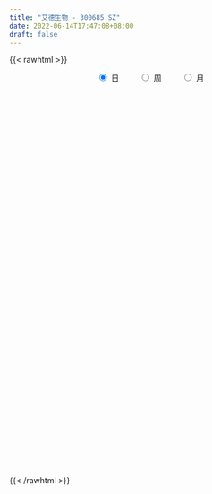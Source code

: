 ```yaml
---
title: "艾德生物 - 300685.SZ"
date: 2022-06-14T17:47:08+08:00
draft: false
---
```

{{< rawhtml >}}
    <div style="text-align: center">
        <label style="padding: 1rem;"><input style="margin-right: .5rem" type="radio" name="period" value="D" checked onclick="period_change(this)">日</label>
        <label style="padding: 1rem;"><input style="margin-right: .5rem" type="radio" name="period" value="W" onclick="period_change(this)">周</label>
        <label style="padding: 1rem;"><input style="margin-right: .5rem" type="radio" name="period" value="M" onclick="period_change(this)">月</label>
    </div>
    <div id="chart" style="height: 700px;"></div> 
    <script type="text/javascript">
        const D_v = [23977.0,13299.4,20852.88,16334.74,13167.94,22502.29,24563.67,22649.81,14946.71,22649.16,23413.38,30028.96,22366.59,17434.61,19028.29,32886.2,34267.6,62299.9,55550.5,48086.17,43957.2,39436.54,57229.92,40287.73,47526.42,40548.34,47894.86,49920.29,44320.35,49749.56,59030.63,34518.84,54826.16,46695.92,43903.29,35784.18,37215.87,51816.84,37857.31,34827.97,29076.21,36207.0,46867.92,45608.24,40116.85,45510.24,48231.39,57464.56,59895.14,55520.34,55654.37,66052.88,42702.57,38392.24,40369.05,33296.17,48830.62,24278.05,25977.94,26658.4,28354.42,18554.41,28624.96,31578.29,17857.96,20766.13,19759.7,27107.22,30002.56,23659.34,34998.14,25660.85,29240.61,23682.55,25924.79,19718.02,25992.05,33484.95,17237.12,18898.13,11586.64,14160.5,22279.79,17170.08,14915.39,11623.58,24633.02,12061.94,16616.75,11882.54,18962.23,28671.72,22676.99,29370.02,22568.19,16897.56,10021.71,14905.44,19613.02,11550.72,18509.23,14856.29,26142.45,28066.41,20871.42,19360.67,25020.4,16676.44,22166.32,18356.19,19331.4,30898.12,22284.0,20534.39,20207.5,33993.2,19699.75,16515.23,18641.74,14800.48,14977.1,9827.54,11030.11,9399.62,16310.12,16370.05,27366.2,13713.36,17406.49,18341.85,7560.63,14306.67,12693.89,17266.27,25713.28,11888.41,28520.28,17594.21,20565.01,37666.57,28305.47,39480.0,36750.2,42383.41,30653.33,35619.66,23993.29,46619.02,25797.29,24386.54,12893.67,46972.17,41124.28,28993.01,18646.22,24478.54,23381.89,28070.48,41613.66,19836.8,32161.57,18077.5,34518.25,19850.57,40499.4,24562.47,35222.92,51004.95,23802.02,20592.52,21503.62,16619.7,11331.33,15311.35,21684.38,21174.02,31004.19,37387.25,61412.95,40795.39,80421.82,60221.67,41559.96,26293.17,27513.85,33747.9,29263.59,21802.66,17580.43,15514.77,28025.54,19998.39,27381.89,29230.34,22040.58,14221.74,15626.74,18761.02,12404.64,8788.58,10745.53,13864.54,14749.29,16996.01,11354.71,7084.32,12963.17,7418.0,10810.3,11040.87,7920.96,15480.78,9995.65,18799.49,10294.58,9920.75,13651.32,43411.18,29135.28,28890.69,20122.03,23197.23,31479.59,32099.03,18838.46,14390.09,29497.56,15446.23,16237.74,14612.96,15883.68,20425.63,16577.31,13342.66,14065.26,16241.53,16485.54,21815.88,27940.28,20557.01,10995.05,21612.67,16885.78,18595.79,19040.91,15289.57,17106.39,33042.51,33655.75,26341.94,18115.02,11623.98,9552.25,11340.17,17852.2,10227.81,11872.0,17492.76,15409.52,36588.08,17994.97,27585.68,21416.76,18874.4,16623.68,15999.92,24981.0,27897.55,23926.72,17941.77,22091.99,35699.9,23570.31,32150.45,18461.17,20858.92,24717.33,20632.02,23983.26,13286.05,26975.05,20222.81,14230.7,12462.31,21178.72,28122.41,24837.78,40661.2,29079.01,30425.5,34224.08,34134.36,32211.05,27042.15,26130.57,25408.9,23805.72,16311.29,22876.64,20994.67,15939.0,20051.31,10406.45,16656.39,12602.05,13634.27,39191.5,24246.49,23326.7,14372.59,18145.24,16972.51,17526.98,23716.92,30810.3,23957.57,22784.27,22681.55,19294.84,11267.74,8160.3,18884.32,16481.97,11880.04,22367.26,16209.98,21888.41,16901.89,17481.66,26596.92,27101.17,18158.74,14183.63,17938.28,20193.93,14259.4,12474.45,11287.3,9880.8,8600.67,17292.76,12258.47,9942.2,6152.69,9084.92,14624.5,14769.26,11181.85,13500.52,10918.8,14411.0,19714.2,12864.9,11317.0,9293.07,19671.9,9391.56,11685.75,15008.6,8695.69,17332.21,22189.77,15956.68,13463.57,12110.85,9901.4,11724.85,9482.15,9082.6,37563.0,31677.78,18919.15,16305.36,17064.76,15399.15,11291.28,16673.41,12762.01,15528.72,14020.0,21392.09,11938.05,14819.47,15982.1,11221.88,11497.0,8458.15,8932.93,5673.19,6510.45,5158.79,5820.68,8230.42,11788.84,13689.41,22438.76,19799.13,15040.5,21327.07,15993.6,9983.75,10077.5,13310.67,16252.75,13184.2,21312.68,14257.74,17327.77,13602.51,12504.57,24434.84,12956.6,14065.1,11240.6,16682.5,15849.74,25542.29,25370.88,17100.99,13169.26,28075.76,21275.3,11081.82,10929.39,11130.9,10253.97,10342.86,15612.7,19464.44,13389.35,17107.56,14455.98,12264.58,21305.2,14507.1,16331.96,20920.2,23090.25,18821.44,21397.34,18568.8,20780.1,25090.9,18520.26,14560.6,12194.07,10673.56,13090.59,11617.87,9076.0,10928.91,19066.5,15072.44,14859.42,10647.62,7672.76,9775.0,12997.83,18343.02,17311.13,18887.5,32273.96,23154.82,21147.84,11404.79,16117.03,13399.24,15320.88,13479.78,16229.61,9814.6,16538.5,24694.94,10921.1,14183.45,12390.98,16717.0,12973.63,9670.4,7198.13,7364.4,5666.0,5897.81,8537.93,8180.58,12934.68,14054.15,16904.43,15900.3,12408.39,36413.42,57783.18,30277.62,26088.7,46819.34,37690.6,28982.4,26014.36,16702.18,17327.05]
const D_histogram = [0.0,0.0236125356,0.3708871714,0.4986492687,0.4720566638,0.6272806518,0.7516035131,0.6090116414,0.4845372621,0.5670160084,0.6568066234,0.3633465788,0.4083761139,0.4816690768,0.4311672488,0.7087037279,0.8463849174,-0.9430296352,-1.9789667286,-2.7390934034,-2.904371367,-2.8525572278,-2.3954071107,-1.9586140344,-1.2377544349,-0.6731198439,-0.3876313568,-0.3709606074,-0.3185914979,-0.2886243234,-0.1670358448,-0.1165439827,0.1020701849,0.2905611343,0.6212976952,0.7224942095,0.8515573292,0.4156593262,0.2302130292,0.1177679196,0.2551776159,0.5394920895,0.7516928052,0.4355206602,0.5070269242,0.5900657044,0.8341790927,1.0120286182,0.9510060527,0.8000067074,0.9101341173,1.2450063548,1.2829845974,1.1733563837,1.1236172116,0.9557466895,0.5500622736,0.0976584468,-0.1799310402,-0.1766352105,-0.0653409918,-0.1147644233,-0.4254433544,-0.3350606414,-0.1619241726,-0.0853869783,-0.0081199129,0.1893789291,0.4686826401,0.527003265,0.4132014368,0.3503410695,0.1285390479,-0.1394306033,-0.4557953898,-0.6987162485,-1.0152941416,-1.338069411,-1.4022518093,-1.2907726999,-1.1352738349,-1.0107168895,-0.7866115014,-0.556014924,-0.4196009774,-0.3401172719,-0.2033431374,-0.1969110974,-0.228029147,-0.3035062401,-0.3242807865,-0.1340802998,0.1289124448,0.6193698626,1.0414806015,1.260319855,1.2965647353,1.3009380496,1.1959866802,1.0635791441,0.9854880714,0.7645995834,0.2247288651,-0.1171425728,-0.1137832693,0.0249947765,0.1494212878,0.0965306414,0.1750080538,0.2196307143,0.2255160333,0.2305497343,0.213838661,0.181972495,-0.0247009672,-0.5106537817,-0.7333912192,-0.8211985578,-0.9551676182,-0.9493258922,-0.8718649469,-0.7981748313,-0.789518735,-0.7673103351,-0.7979260933,-0.86141833,-1.0225499783,-1.0381825047,-0.9064646286,-0.6119243839,-0.4208288114,-0.2500219095,-0.1079738023,0.0056576638,-0.0193633092,-0.0239958493,0.2250408148,0.3412595803,0.3399188855,0.3982068299,0.2844128285,0.3629158392,0.1383606009,-0.0196296427,-0.1448021569,-0.287823912,-0.5142900361,-0.3096773925,-0.2003576315,-0.0328715791,0.0781276872,0.4936170343,0.5154537323,0.5224478633,0.5256014956,0.53200465,0.4916712605,0.5787531351,0.5917553775,0.4356802278,0.5113948567,0.5287832356,0.6612976893,0.6692549701,0.8767210944,0.9736379081,1.2403010807,1.0623983151,0.684230552,0.395363652,-0.0281441316,-0.4314523021,-0.6321338428,-0.6217381586,-0.7883250971,-0.7496251902,-0.4179260585,0.0139750852,0.851683299,1.546891164,1.0898157973,0.7341763938,0.2331704258,-0.0760311853,-0.172050195,-0.1098795686,-0.315328076,-0.3885705846,-0.4367651207,-0.4836071054,-0.8170521115,-0.8998066187,-1.1343034679,-1.5575214864,-1.7184643725,-1.6426760628,-1.5195700919,-1.5401895011,-1.3661423428,-1.1571405094,-0.9058306783,-0.7271808951,-0.4881853053,-0.1787478156,-0.0439127007,0.0925795126,0.3388923566,0.4744281877,0.5955242905,0.6271123365,0.7214049908,0.6882301382,0.7074341506,0.5481653686,0.505580343,0.5142361341,0.3893714812,0.6797874972,0.9884435771,1.3309423561,1.4707250733,1.6495444983,1.7752418795,1.752985201,1.6772847665,1.4635713229,1.1029365356,0.8510386007,0.6281440808,0.4617609432,0.3671856265,0.1047589077,-0.3833728366,-0.6680595188,-0.6919980637,-0.5381854465,-0.4482769551,-0.2278915473,0.0632407076,0.0323127925,-0.0342789801,0.1100884014,0.1625201231,0.0629501213,0.0971845319,0.118818686,0.1707172851,0.0425551145,0.1285204952,0.3113504966,0.236360168,0.1110173075,0.022973415,-0.0358528085,-0.1491434993,-0.169677265,-0.2084671943,-0.3717011336,-0.4133533544,-0.8134640891,-0.7861789955,-0.4000278629,-0.0558899211,0.2076260031,0.3693082018,0.41381143,0.691746903,1.2185475716,1.3278507265,1.3020116829,1.2868579538,0.6980749126,0.5882340348,0.1805634159,0.1113376563,0.15614766,-0.1935880751,-0.3985091506,-0.6484314222,-0.7613706403,-1.0009666961,-1.39764299,-1.5241788115,-1.5197901141,-1.4275539118,-1.5351942108,-1.735997169,-1.9692223861,-2.0937358513,-1.9588458352,-1.7226855451,-1.6459319233,-1.2596540512,-0.8154515481,-0.5312306576,-0.3979859342,-0.359066199,-0.1507458018,0.0319211681,0.2188549095,0.2405351607,0.2494885955,0.274954185,0.1677706116,0.1977469967,0.2484909824,-0.1032368553,-0.2660798482,-0.1769460865,-0.0394465652,-0.1984768639,-0.3839676224,-0.3629315921,-0.5490432089,-0.6127525295,-0.7877354722,-0.8491865696,-0.5375691331,-0.2669677309,-0.1473321954,-0.0491209298,0.1467737263,0.2579973433,0.3780171396,0.2366591055,0.1419236862,0.2591044153,0.2764621918,0.2214165428,0.4947895634,0.8532515075,0.9801045119,0.8769627994,1.0338478662,1.0712689101,1.0498305597,0.9366245013,0.9279677194,0.773857238,0.6561477059,0.4057462821,0.3058251234,0.0979938437,-0.0851152883,-0.0463777743,0.2188286687,0.4143835531,0.3489553616,0.2980811238,0.361701162,0.2708390666,0.0062479738,-0.1134226111,-0.1478533424,-0.1299063646,-0.3024984274,-0.3888594254,-0.4183116937,-0.367477661,-0.2598526819,0.0621130114,0.325267018,0.5338317984,0.5715866438,0.4996373749,0.427292811,0.2764705856,0.1469157876,0.1271305326,0.4372701887,0.6663588323,0.6747650232,0.5677620246,0.2676553904,0.0211813427,-0.230496846,-0.4902252767,-0.5086086073,-0.4527325014,-0.4166651088,-0.1897379578,-0.0020658564,0.0841600203,0.0874113853,-0.048505759,-0.296324305,-0.4238391122,-0.4153306537,-0.4123241116,-0.461123503,-0.4468872756,-0.3724476312,-0.3769224586,-0.4367856307,-0.4468212386,-0.5083207317,-0.7151188217,-0.7471605338,-0.91389826,-0.8236617137,-0.7660265438,-0.6528813132,-0.6638254098,-0.4798726981,-0.3763175188,-0.4387675203,-0.4427247745,-0.54792591,-0.6823795019,-0.6957381958,-0.806409516,-0.8204634514,-0.8364467662,-0.8623822549,-0.7974184829,-0.6904705548,-0.6422888693,-0.6307262301,-0.6610677555,-0.6303374232,-0.3483517048,-0.0300858465,0.2272957031,0.4082550162,0.5653592086,0.6335314037,0.7360334194,0.7043066509,0.756346249,0.8104883971,0.8593483651,0.8505998381,0.7532092145,0.6929928328,0.4961950276,0.2159562264,-0.0494147404,0.0487051222,0.2111315743,0.2166061681,0.0718715701,-0.0045108993,0.1108288948,0.1696444229,0.254655792,0.2221376774,0.2626569895,0.2836906973,0.1867392037,0.118772815,0.0263172136,0.1855895396,0.2711440924,0.3251743456,0.2824819719,0.1622527782,-0.0121293655,-0.1691648257,-0.1229152297,-0.2411270241,-0.1595596369,0.1600995673,0.4159479188,0.4534294452,0.4193294755,0.2895031431,0.1543246803,-0.1229781264,-0.4024307951,-0.3875048195,-0.3998418991,-0.1673328144,0.1749251455,0.4163832934,0.6180696602,0.7426412784,0.8680918838,0.9198063426,0.9007135554,0.7876867007,0.6952183927,0.5544427413,0.4609807715,0.4291026352,0.3886538976,0.1998399219,0.1004218231,-0.0592354537,-0.1830509554,-0.2053797434,-1.4707221197,-2.0899907409,-2.3500492159,-2.3876708036,-2.2784590889,-2.0509436757,-1.8388548009,-1.5489117662,-1.2594926838,-0.9986576085]
const D_fast = [0.0,0.0295156695,0.4695120981,0.7219365126,0.8133580736,1.1254022246,1.4376259642,1.4472870028,1.443946939,1.6681796874,1.9221719583,1.7195485584,1.866672122,2.0603823541,2.1176723383,2.5723847493,2.9216621682,0.8964902068,-0.6341885688,-2.0790885944,-2.9704593998,-3.6317845675,-3.7734862281,-3.8263466604,-3.4149256696,-3.0185710396,-2.8299903917,-2.9060597942,-2.9333385591,-2.9755274654,-2.895697948,-2.8743420817,-2.6302103678,-2.3690791348,-1.8830181501,-1.6011980835,-1.2592456315,-1.5912288029,-1.7191218426,-1.8021249724,-1.6009208721,-1.1817333761,-0.7816094591,-0.9889014391,-0.790638444,-0.5600832377,-0.1074250762,0.3234316039,0.5001605515,0.5491628831,0.8868238223,1.5329476485,1.8916720405,2.0753829227,2.3065480535,2.3776142038,2.1094453562,1.6814561412,1.3588838941,1.3180209211,1.4129798919,1.3348653546,0.9178255849,0.9244431375,1.0570985632,1.1122890129,1.1875261,1.4323696743,1.8288440453,2.0189154865,2.0084140175,2.0331389176,1.843471658,1.5406443559,1.110330722,0.6927308012,0.1223293726,-0.5349632495,-0.9497086001,-1.1609226657,-1.2892422594,-1.4173645363,-1.3899120236,-1.2983191771,-1.2668054749,-1.2723510874,-1.1864127373,-1.2292084716,-1.3173338079,-1.4686874611,-1.5705322041,-1.4138517924,-1.1186309366,-0.4733310531,0.2091498362,0.7430690534,1.1034551175,1.4330629442,1.6271082449,1.7605954948,1.92887644,1.8991378479,1.4154493458,1.0442922647,1.0192057509,1.1642324908,1.3260143241,1.297256338,1.4194857638,1.519016103,1.5812804302,1.6439515649,1.6807001568,1.6943271145,1.4814784106,0.8678621507,0.4617769083,0.1686699302,-0.2040910347,-0.4355807817,-0.5760860732,-0.7019396654,-0.8906632528,-1.0602824367,-1.2903797182,-1.5692265374,-1.9859956803,-2.2611738329,-2.3560721139,-2.2145129652,-2.1286245956,-2.020323171,-1.9052685144,-1.7902226324,-1.8200844326,-1.8307159351,-1.5254190673,-1.3238854066,-1.2402463801,-1.0824067282,-1.1250975226,-0.9558655521,-1.1458306401,-1.3087282944,-1.4701013478,-1.6850790808,-2.0401177141,-1.9129244186,-1.8536940655,-1.6944259078,-1.5638947197,-1.025001114,-0.8743009829,-0.7366948861,-0.6021408799,-0.4627365631,-0.3801521374,-0.1483819791,0.0125591078,-0.034595985,0.1689673581,0.3185515459,0.6163904219,0.7916614453,1.2183078431,1.5586341338,2.1353725766,2.2230693899,2.0159592647,1.8259332777,1.3953894613,0.8842182152,0.5255032138,0.3804643583,0.0167961455,-0.131910245,0.095307372,0.5307022871,1.5813313255,2.6632619816,2.4786405641,2.3065452592,1.8638318976,1.5356224901,1.3965909317,1.4312916659,1.1470111395,0.9766259848,0.8192401686,0.6514964075,0.1137883735,-0.1939177884,-0.7119905046,-1.5245888947,-2.1151478739,-2.4500285798,-2.706815132,-3.1124819164,-3.2799703439,-3.3602536378,-3.3354014762,-3.3385469169,-3.2215976534,-2.9568471175,-2.8329901778,-2.6733530863,-2.3423171532,-2.0881742751,-1.8181970997,-1.6298309697,-1.3551870676,-1.2163043857,-1.0202418356,-1.0424692755,-0.9586592153,-0.8214443907,-0.8489661733,-0.388603283,0.1671636912,0.8423980592,1.3498620448,1.9410675943,2.5105754453,2.9265650672,3.2701858243,3.4223652114,3.337464558,3.2983262732,3.2324677735,3.1815248718,3.1787459616,2.9425089698,2.3585340164,1.9068324545,1.7098943936,1.7291606492,1.7069999018,1.8704124228,2.1773548546,2.1545051377,2.07934362,2.2512331019,2.3442948543,2.2604623828,2.3189929265,2.3703317521,2.4649096724,2.3473862804,2.4654817849,2.7261494105,2.7102491239,2.6126605903,2.5303600515,2.4625706259,2.3119940603,2.2490409783,2.1581342504,1.9019750278,1.7569844684,1.1535077114,0.9842480561,1.2703922229,1.6005576844,1.9159801094,2.1699893586,2.3179454442,2.7688176431,3.6002552046,4.0415210411,4.3411849182,4.6477456776,4.2334813645,4.2706989954,3.9081692305,3.866777885,3.9506248036,3.5524920498,3.2479436866,2.8359135594,2.5326316814,2.0427939514,1.29670691,0.7891263857,0.4135675546,0.1489152789,-0.3425235728,-0.9773258232,-1.7028566369,-2.3508040648,-2.7056255076,-2.9001366037,-3.2348659628,-3.1635016035,-2.9231619874,-2.7717487614,-2.7380005214,-2.788847336,-2.6182133892,-2.4275661273,-2.1859186586,-2.1041046172,-2.0327790335,-1.9385748978,-2.0038158183,-1.924402684,-1.8115359527,-2.1890730043,-2.4184359591,-2.3735387191,-2.2459008391,-2.4545503537,-2.7360330179,-2.8057298856,-3.1291023046,-3.3459997577,-3.7179165683,-3.9916643081,-3.8144391549,-3.6105796855,-3.5277771988,-3.4418461656,-3.209258078,-3.0335351252,-2.8190110439,-2.9012043017,-2.9604587994,-2.7785019665,-2.692028642,-2.6917201554,-2.2946497438,-1.7228749229,-1.3509957906,-1.2348968033,-0.8195497698,-0.5143114984,-0.2732922089,-0.152342142,0.070993006,0.1103468341,0.1566742284,0.0077093752,-0.0157555026,-0.1990883215,-0.4034762756,-0.3763332051,-0.0564195949,0.2427311777,0.2645418266,0.2881878698,0.4422331985,0.4190808697,0.1560517703,0.0080255327,-0.0633685342,-0.0778981475,-0.3261148172,-0.5096906716,-0.6437208633,-0.6847562458,-0.6420944372,-0.3046004911,0.03987027,0.381893,0.5625445064,0.6155045812,0.64998322,0.5682786411,0.4754527899,0.4874501682,0.9069073714,1.302585723,1.4796831697,1.5146206773,1.2814278907,1.0402491787,0.7309467784,0.3486620286,0.2031265462,0.1458195267,0.0777206422,0.2572133037,0.444368941,0.5516348228,0.5767390341,0.4286954501,0.1067958278,-0.1266787575,-0.2220029624,-0.3220774482,-0.4861577154,-0.5836433069,-0.6023155703,-0.7010210123,-0.870080592,-0.9918215096,-1.1804011857,-1.565978981,-1.7848108266,-2.1800231179,-2.295702,-2.429573466,-2.4796485638,-2.6565490128,-2.5925644756,-2.5830886761,-2.7552305576,-2.8698690055,-3.1120516184,-3.4171000859,-3.6043933286,-3.9166670279,-4.1358368262,-4.3609318325,-4.6024628849,-4.7368537336,-4.8025234443,-4.9149139761,-5.0610328944,-5.2566413587,-5.3834953822,-5.18859759,-4.8778531933,-4.563647718,-4.2806246508,-3.9821806562,-3.7556256103,-3.4691152397,-3.3247653455,-3.0836391851,-2.8268749377,-2.5631778784,-2.359276446,-2.2683647658,-2.1553329394,-2.2280819877,-2.4543317323,-2.7320563842,-2.621760241,-2.4065508953,-2.3469247595,-2.473691465,-2.5512016592,-2.4081546414,-2.3069280076,-2.1582526905,-2.1352363857,-2.0290528263,-1.9370964441,-1.9873631368,-2.0256363218,-2.1115126197,-1.9058429088,-1.7525023329,-1.6171784933,-1.589250374,-1.6689163732,-1.8463308583,-2.0456575249,-2.0301367363,-2.2086302867,-2.1669528087,-1.8072687127,-1.4474333815,-1.2965944938,-1.2258620946,-1.2833126412,-1.3799099339,-1.6879572723,-2.0680176397,-2.149967869,-2.2622654233,-2.0715895423,-1.685600296,-1.3400463247,-0.9838425429,-0.6736106051,-0.3311370288,-0.0494709843,0.1566146174,0.2405094378,0.3218457281,0.319680762,0.341463985,0.4168615075,0.4735762444,0.3347222491,0.2604096061,0.0859434658,-0.0836347747,-0.1573084986,-1.7903314047,-2.9320977112,-3.7796684902,-4.4142077787,-4.8746108364,-5.1598313421,-5.4074561674,-5.5047410743,-5.5301951628,-5.5190244896]
const D_slow = [0.0,0.0059031339,0.0986249267,0.2232872439,0.3413014098,0.4981215728,0.6860224511,0.8382753614,0.9594096769,1.101163679,1.2653653349,1.3562019796,1.4582960081,1.5787132773,1.6865050895,1.8636810214,2.0752772508,1.839519842,1.3447781598,0.660004809,-0.0660880328,-0.7792273397,-1.3780791174,-1.867732626,-2.1771712347,-2.3454511957,-2.4423590349,-2.5350991868,-2.6147470612,-2.6869031421,-2.7286621033,-2.7577980989,-2.7322805527,-2.6596402691,-2.5043158453,-2.323692293,-2.1108029607,-2.0068881291,-1.9493348718,-1.9198928919,-1.856098488,-1.7212254656,-1.5333022643,-1.4244220992,-1.2976653682,-1.1501489421,-0.9416041689,-0.6885970144,-0.4508455012,-0.2508438243,-0.023310295,0.2879412937,0.608687443,0.902026539,1.1829308419,1.4218675143,1.5593830827,1.5837976944,1.5388149343,1.4946561317,1.4783208837,1.4496297779,1.3432689393,1.2595037789,1.2190227358,1.1976759912,1.195646013,1.2429907452,1.3601614053,1.4919122215,1.5952125807,1.6827978481,1.7149326101,1.6800749592,1.5661261118,1.3914470497,1.1376235143,0.8031061615,0.4525432092,0.1298500342,-0.1539684245,-0.4066476469,-0.6033005222,-0.7423042532,-0.8472044975,-0.9322338155,-0.9830695999,-1.0322973742,-1.089304661,-1.165181221,-1.2462514176,-1.2797714926,-1.2475433814,-1.0927009157,-0.8323307653,-0.5172508016,-0.1931096178,0.1321248946,0.4311215647,0.6970163507,0.9433883686,1.1345382644,1.1907204807,1.1614348375,1.1329890202,1.1392377143,1.1765930363,1.2007256966,1.24447771,1.2993853886,1.3557643969,1.4134018305,1.4668614958,1.5123546195,1.5061793777,1.3785159323,1.1951681275,0.9898684881,0.7510765835,0.5137451105,0.2957788737,0.0962351659,-0.1011445178,-0.2929721016,-0.4924536249,-0.7078082074,-0.963445702,-1.2229913282,-1.4496074853,-1.6025885813,-1.7077957841,-1.7703012615,-1.7972947121,-1.7958802961,-1.8007211234,-1.8067200858,-1.7504598821,-1.665144987,-1.5801652656,-1.4806135581,-1.409510351,-1.3187813912,-1.284191241,-1.2890986517,-1.3252991909,-1.3972551689,-1.5258276779,-1.6032470261,-1.6533364339,-1.6615543287,-1.6420224069,-1.5186181483,-1.3897547153,-1.2591427494,-1.1277423755,-0.994741213,-0.8718233979,-0.7271351141,-0.5791962698,-0.4702762128,-0.3424274986,-0.2102316897,-0.0449072674,0.1224064751,0.3415867487,0.5849962258,0.8950714959,1.1606710747,1.3317287127,1.4305696257,1.4235335928,1.3156705173,1.1576370566,1.0022025169,0.8051212427,0.6177149451,0.5132334305,0.5167272018,0.7296480265,1.1163708175,1.3888247669,1.5723688653,1.6306614718,1.6116536755,1.5686411267,1.5411712345,1.4623392155,1.3651965694,1.2560052892,1.1351035129,0.930840485,0.7058888303,0.4223129634,0.0329325918,-0.3966835014,-0.8073525171,-1.18724504,-1.5722924153,-1.913828001,-2.2031131284,-2.429570798,-2.6113660217,-2.7334123481,-2.7780993019,-2.7890774771,-2.765932599,-2.6812095098,-2.5626024629,-2.4137213903,-2.2569433061,-2.0765920584,-1.9045345239,-1.7276759862,-1.5906346441,-1.4642395583,-1.3356805248,-1.2383376545,-1.0683907802,-0.8212798859,-0.4885442969,-0.1208630286,0.291523096,0.7353335659,1.1735798661,1.5929010578,1.9587938885,2.2345280224,2.4472876726,2.6043236928,2.7197639286,2.8115603352,2.8377500621,2.741906853,2.5748919733,2.4018924573,2.2673460957,2.1552768569,2.0983039701,2.114114147,2.1221923451,2.1136226001,2.1411447005,2.1817747312,2.1975122615,2.2218083945,2.251513066,2.2941923873,2.3048311659,2.3369612897,2.4147989139,2.4738889559,2.5016432828,2.5073866365,2.4984234344,2.4611375596,2.4187182433,2.3666014447,2.2736761613,2.1703378228,1.9669718005,1.7704270516,1.6704200859,1.6564476056,1.7083541064,1.8006811568,1.9041340143,2.07707074,2.381707633,2.7136703146,3.0391732353,3.3608877238,3.5354064519,3.6824649606,3.7276058146,3.7554402287,3.7944771437,3.7460801249,3.6464528372,3.4843449817,3.2940023216,3.0437606476,2.6943499001,2.3133051972,1.9333576687,1.5764691907,1.192670638,0.7586713458,0.2663657492,-0.2570682136,-0.7467796724,-1.1774510587,-1.5889340395,-1.9038475523,-2.1077104393,-2.2405181037,-2.3400145873,-2.429781137,-2.4674675875,-2.4594872954,-2.4047735681,-2.3446397779,-2.282267629,-2.2135290828,-2.1715864299,-2.1221496807,-2.0600269351,-2.0858361489,-2.152356111,-2.1965926326,-2.2064542739,-2.2560734899,-2.3520653955,-2.4427982935,-2.5800590957,-2.7332472281,-2.9301810962,-3.1424777386,-3.2768700218,-3.3436119546,-3.3804450034,-3.3927252358,-3.3560318043,-3.2915324685,-3.1970281835,-3.1378634072,-3.1023824856,-3.0376063818,-2.9684908338,-2.9131366981,-2.7894393073,-2.5761264304,-2.3311003024,-2.1118596026,-1.8533976361,-1.5855804085,-1.3231227686,-1.0889666433,-0.8569747134,-0.6635104039,-0.4994734774,-0.3980369069,-0.3215806261,-0.2970821651,-0.3183609872,-0.3299554308,-0.2752482636,-0.1716523754,-0.084413535,-0.009893254,0.0805320365,0.1482418031,0.1498037966,0.1214481438,0.0844848082,0.0520082171,-0.0236163898,-0.1208312462,-0.2254091696,-0.3172785848,-0.3822417553,-0.3667135025,-0.285396748,-0.1519387984,-0.0090421374,0.1158672063,0.2226904091,0.2918080555,0.3285370024,0.3603196355,0.4696371827,0.6362268908,0.8049181466,0.9468586527,1.0137725003,1.019067836,0.9614436245,0.8388873053,0.7117351535,0.5985520281,0.4943857509,0.4469512615,0.4464347974,0.4674748025,0.4893276488,0.477201209,0.4031201328,0.2971603547,0.1933276913,0.0902466634,-0.0250342124,-0.1367560313,-0.2298679391,-0.3240985537,-0.4332949614,-0.545000271,-0.672080454,-0.8508601594,-1.0376502928,-1.2661248578,-1.4720402863,-1.6635469222,-1.8267672505,-1.992723603,-2.1126917775,-2.2067711572,-2.3164630373,-2.4271442309,-2.5641257084,-2.7347205839,-2.9086551329,-3.1102575119,-3.3153733747,-3.5244850663,-3.74008063,-3.9394352507,-4.1120528894,-4.2726251068,-4.4303066643,-4.5955736032,-4.753157959,-4.8402458852,-4.8477673468,-4.790943421,-4.688879667,-4.5475398648,-4.3891570139,-4.2051486591,-4.0290719964,-3.8399854341,-3.6373633348,-3.4225262435,-3.209876284,-3.0215739804,-2.8483257722,-2.7242770153,-2.6702879587,-2.6826416438,-2.6704653632,-2.6176824696,-2.5635309276,-2.5455630351,-2.5466907599,-2.5189835362,-2.4765724305,-2.4129084825,-2.3573740631,-2.2917098158,-2.2207871414,-2.1741023405,-2.1444091368,-2.1378298333,-2.0914324484,-2.0236464253,-1.9423528389,-1.8717323459,-1.8311691514,-1.8342014928,-1.8764926992,-1.9072215066,-1.9675032626,-2.0073931718,-1.96736828,-1.8633813003,-1.750023939,-1.6451915701,-1.5728157844,-1.5342346143,-1.5649791459,-1.6655868446,-1.7624630495,-1.8624235243,-1.9042567279,-1.8605254415,-1.7564296181,-1.6019122031,-1.4162518835,-1.1992289126,-0.9692773269,-0.744098938,-0.5471772629,-0.3733726647,-0.2347619793,-0.1195167865,-0.0122411277,0.0849223467,0.1348823272,0.159987783,0.1451789196,0.0994161807,0.0480712448,-0.3196092851,-0.8421069703,-1.4296192743,-2.0265369752,-2.5961517474,-3.1088876663,-3.5686013665,-3.9558293081,-4.270702479,-4.5203668812]
const D_data = [['2020-05-22', 83.5, 80.56, 79.8, 84.16],['2020-05-25', 80.58, 80.93, 79.66, 81.9],['2020-05-26', 81.05, 86.16, 81.05, 86.71],['2020-05-27', 86.46, 85.07, 84.89, 87.9],['2020-05-28', 85.55, 83.84, 81.9, 85.73],['2020-05-29', 83.85, 86.97, 83.57, 86.97],['2020-06-01', 87.5, 87.98, 86.19, 88.76],['2020-06-02', 87.41, 85.24, 84.68, 87.99],['2020-06-03', 85.24, 85.31, 84.61, 86.65],['2020-06-04', 85.88, 88.36, 84.56, 88.77],['2020-06-05', 88.15, 89.58, 87.08, 89.58],['2020-06-08', 90.07, 84.82, 84.6, 90.63],['2020-06-09', 85.0, 88.9, 84.1, 89.26],['2020-06-10', 89.8, 90.15, 88.37, 91.0],['2020-06-11', 90.69, 89.26, 87.89, 91.51],['2020-06-12', 88.39, 94.7, 88.38, 94.75],['2020-06-15', 97.15, 94.98, 92.81, 98.97],['2020-06-16', 63.63, 66.58, 62.28, 67.79],['2020-06-17', 67.0, 67.41, 66.23, 69.19],['2020-06-18', 66.99, 64.24, 63.72, 67.66],['2020-06-19', 65.37, 66.96, 64.3, 67.45],['2020-06-22', 66.91, 67.0, 66.01, 68.4],['2020-06-23', 68.28, 71.2, 68.28, 71.8],['2020-06-24', 71.1, 71.39, 69.8, 71.91],['2020-06-29', 70.9, 76.52, 70.33, 77.39],['2020-06-30', 76.3, 76.96, 75.58, 79.95],['2020-07-01', 77.12, 75.0, 72.39, 78.26],['2020-07-02', 75.13, 71.79, 71.25, 75.97],['2020-07-03', 72.5, 71.78, 70.0, 73.1],['2020-07-06', 71.02, 71.1, 68.88, 71.79],['2020-07-07', 70.0, 72.09, 68.7, 73.43],['2020-07-08', 72.27, 71.16, 70.35, 72.74],['2020-07-09', 71.1, 73.6, 70.0, 73.65],['2020-07-10', 73.75, 74.1, 72.9, 75.86],['2020-07-13', 75.98, 77.29, 74.3, 77.35],['2020-07-14', 76.73, 75.78, 73.0, 78.0],['2020-07-15', 75.6, 77.07, 75.49, 78.68],['2020-07-16', 78.0, 69.37, 69.36, 78.26],['2020-07-17', 69.76, 70.8, 68.64, 72.13],['2020-07-20', 71.98, 70.77, 67.18, 71.99],['2020-07-21', 70.61, 73.85, 69.5, 74.5],['2020-07-22', 73.83, 76.9, 72.92, 77.59],['2020-07-23', 76.7, 77.63, 76.41, 80.8],['2020-07-24', 76.56, 70.99, 70.0, 78.44],['2020-07-27', 71.84, 75.37, 71.09, 75.99],['2020-07-28', 76.24, 76.2, 74.99, 79.43],['2020-07-29', 76.88, 79.53, 75.22, 80.5],['2020-07-30', 80.51, 80.47, 78.5, 84.15],['2020-07-31', 78.86, 78.5, 77.08, 80.36],['2020-08-03', 78.78, 77.45, 76.65, 79.4],['2020-08-04', 77.69, 81.28, 77.58, 82.6],['2020-08-05', 79.01, 86.19, 78.01, 86.8],['2020-08-06', 85.35, 84.56, 83.0, 87.01],['2020-08-07', 83.8, 83.61, 80.58, 85.55],['2020-08-10', 83.93, 85.0, 80.86, 85.68],['2020-08-11', 85.8, 83.95, 83.6, 87.95],['2020-08-12', 83.5, 80.23, 77.45, 84.44],['2020-08-13', 80.5, 77.8, 77.08, 80.76],['2020-08-14', 78.57, 78.2, 75.7, 79.72],['2020-08-17', 77.97, 81.05, 77.25, 81.55],['2020-08-18', 80.36, 82.83, 80.2, 83.96],['2020-08-19', 82.0, 81.12, 80.0, 82.3],['2020-08-20', 79.93, 76.85, 76.2, 81.0],['2020-08-21', 77.37, 81.16, 77.37, 82.33],['2020-08-24', 81.2, 82.89, 79.21, 82.9],['2020-08-25', 83.66, 82.43, 81.99, 85.85],['2020-08-26', 82.59, 82.99, 82.05, 85.5],['2020-08-27', 82.16, 85.49, 82.15, 86.32],['2020-08-28', 85.6, 88.26, 84.5, 89.15],['2020-08-31', 88.3, 87.01, 86.86, 89.18],['2020-09-01', 87.4, 85.3, 83.9, 88.47],['2020-09-02', 85.3, 86.0, 84.11, 86.85],['2020-09-03', 85.38, 83.67, 83.0, 86.15],['2020-09-04', 82.21, 82.0, 80.68, 83.5],['2020-09-07', 82.0, 79.8, 79.0, 83.66],['2020-09-08', 79.51, 78.95, 77.99, 81.19],['2020-09-09', 78.11, 76.0, 75.1, 78.41],['2020-09-10', 77.0, 73.38, 73.0, 77.98],['2020-09-11', 72.81, 74.56, 72.67, 74.76],['2020-09-14', 75.2, 75.85, 74.29, 77.35],['2020-09-15', 75.85, 76.15, 73.62, 76.29],['2020-09-16', 76.23, 75.62, 75.02, 77.49],['2020-09-17', 75.01, 77.02, 72.94, 77.28],['2020-09-18', 76.17, 77.7, 76.17, 78.3],['2020-09-21', 77.38, 77.01, 75.35, 77.48],['2020-09-22', 76.02, 76.45, 76.02, 77.99],['2020-09-23', 76.54, 77.4, 76.23, 79.3],['2020-09-24', 77.4, 75.85, 74.89, 78.03],['2020-09-25', 76.08, 74.99, 73.77, 76.5],['2020-09-28', 75.9, 73.77, 72.81, 76.0],['2020-09-29', 73.6, 73.77, 72.43, 74.75],['2020-09-30', 73.72, 76.51, 73.29, 78.49],['2020-10-09', 77.45, 78.47, 76.34, 78.58],['2020-10-12', 78.79, 83.5, 77.81, 83.5],['2020-10-13', 83.05, 85.65, 82.65, 85.95],['2020-10-14', 84.85, 85.67, 84.13, 87.28],['2020-10-15', 85.47, 85.05, 84.5, 86.5],['2020-10-16', 85.0, 85.8, 84.0, 86.28],['2020-10-19', 85.8, 85.2, 84.12, 86.87],['2020-10-20', 85.57, 85.2, 83.65, 85.8],['2020-10-21', 85.9, 86.25, 84.8, 86.77],['2020-10-22', 86.25, 84.5, 83.62, 86.9],['2020-10-23', 84.5, 79.0, 77.31, 85.7],['2020-10-26', 77.1, 79.3, 75.8, 79.86],['2020-10-27', 79.9, 82.78, 79.21, 83.53],['2020-10-28', 83.5, 84.99, 82.4, 85.49],['2020-10-29', 84.33, 85.76, 84.12, 86.8],['2020-10-30', 85.88, 84.0, 84.0, 86.66],['2020-11-02', 85.56, 86.0, 84.15, 86.49],['2020-11-03', 86.64, 86.25, 84.98, 87.48],['2020-11-04', 85.72, 86.27, 85.66, 87.88],['2020-11-05', 87.5, 86.67, 86.31, 88.88],['2020-11-06', 86.66, 86.75, 83.5, 87.83],['2020-11-09', 87.5, 86.8, 86.2, 89.75],['2020-11-10', 87.89, 84.24, 82.71, 88.0],['2020-11-11', 85.09, 78.85, 78.53, 85.28],['2020-11-12', 79.99, 79.91, 78.9, 81.84],['2020-11-13', 79.51, 80.29, 78.99, 81.1],['2020-11-16', 79.99, 78.52, 78.0, 80.54],['2020-11-17', 78.77, 79.25, 78.02, 79.99],['2020-11-18', 78.92, 79.7, 78.41, 80.6],['2020-11-19', 80.53, 79.42, 78.4, 80.53],['2020-11-20', 79.45, 78.19, 78.18, 80.3],['2020-11-23', 78.8, 77.79, 76.27, 78.8],['2020-11-24', 77.56, 76.42, 75.55, 77.98],['2020-11-25', 76.53, 75.0, 74.15, 76.98],['2020-11-26', 74.5, 72.29, 71.67, 75.66],['2020-11-27', 72.95, 72.65, 71.6, 73.7],['2020-11-30', 72.19, 73.84, 71.01, 74.82],['2020-12-01', 73.84, 76.21, 73.84, 77.5],['2020-12-02', 75.95, 75.58, 74.83, 77.28],['2020-12-03', 75.47, 75.79, 75.12, 76.9],['2020-12-04', 76.18, 75.88, 75.0, 76.51],['2020-12-07', 75.89, 75.92, 75.28, 77.28],['2020-12-08', 75.02, 74.16, 72.83, 75.82],['2020-12-09', 74.16, 74.06, 73.99, 75.88],['2020-12-10', 74.15, 77.73, 73.8, 78.97],['2020-12-11', 78.16, 77.04, 76.6, 78.59],['2020-12-14', 78.0, 75.92, 75.33, 78.5],['2020-12-15', 76.0, 76.9, 74.89, 77.77],['2020-12-16', 76.5, 74.66, 72.58, 76.88],['2020-12-17', 75.0, 77.04, 74.97, 77.58],['2020-12-18', 77.36, 72.86, 72.86, 77.48],['2020-12-21', 72.45, 72.52, 71.02, 73.6],['2020-12-22', 72.24, 71.91, 71.46, 73.92],['2020-12-23', 72.22, 70.59, 68.6, 72.78],['2020-12-24', 70.98, 68.01, 68.0, 71.35],['2020-12-25', 68.0, 72.8, 66.34, 72.99],['2020-12-28', 73.51, 72.02, 71.36, 73.77],['2020-12-29', 72.07, 73.17, 71.2, 74.28],['2020-12-30', 72.4, 73.0, 72.22, 74.0],['2020-12-31', 74.23, 78.25, 74.0, 78.28],['2021-01-04', 77.25, 74.7, 73.5, 78.44],['2021-01-05', 73.95, 74.82, 73.61, 75.8],['2021-01-06', 75.09, 75.05, 74.68, 76.58],['2021-01-07', 75.09, 75.39, 73.3, 75.63],['2021-01-08', 75.16, 74.99, 73.9, 76.0],['2021-01-11', 75.3, 77.03, 74.5, 77.66],['2021-01-12', 76.55, 76.75, 74.2, 78.28],['2021-01-13', 76.8, 74.58, 74.14, 77.85],['2021-01-14', 75.65, 77.59, 74.3, 78.18],['2021-01-15', 78.74, 77.49, 75.87, 78.77],['2021-01-18', 78.01, 79.8, 76.66, 80.5],['2021-01-19', 80.55, 79.16, 78.01, 80.57],['2021-01-20', 79.15, 82.9, 78.81, 82.9],['2021-01-21', 82.1, 83.15, 81.9, 83.99],['2021-01-22', 82.55, 87.26, 82.31, 87.56],['2021-01-25', 86.5, 83.0, 80.22, 87.83],['2021-01-26', 82.05, 79.86, 79.27, 82.48],['2021-01-27', 80.4, 79.8, 78.34, 80.94],['2021-01-28', 78.46, 76.53, 76.4, 78.57],['2021-01-29', 76.99, 74.55, 73.6, 77.85],['2021-02-01', 75.0, 75.2, 74.13, 76.53],['2021-02-02', 75.37, 76.98, 74.56, 78.16],['2021-02-03', 77.5, 73.9, 73.0, 78.36],['2021-02-04', 73.67, 75.61, 72.55, 76.35],['2021-02-05', 75.17, 79.9, 75.02, 80.66],['2021-02-08', 80.0, 83.14, 79.48, 83.26],['2021-02-09', 83.58, 92.11, 83.49, 92.99],['2021-02-10', 93.0, 95.58, 92.16, 96.7],['2021-02-18', 96.0, 83.02, 82.18, 96.1],['2021-02-19', 84.27, 83.03, 82.03, 87.18],['2021-02-22', 83.13, 79.5, 79.33, 84.54],['2021-02-23', 79.5, 80.0, 78.55, 81.96],['2021-02-24', 80.89, 81.7, 80.4, 83.0],['2021-02-25', 82.0, 83.7, 81.7, 84.2],['2021-02-26', 81.5, 80.0, 79.5, 81.68],['2021-03-01', 81.49, 80.82, 79.16, 81.57],['2021-03-02', 80.83, 80.66, 79.87, 82.75],['2021-03-03', 80.0, 80.22, 78.17, 80.63],['2021-03-04', 79.81, 75.22, 74.8, 79.82],['2021-03-05', 73.67, 76.66, 73.32, 77.46],['2021-03-08', 76.91, 73.16, 72.25, 78.48],['2021-03-09', 72.72, 67.96, 67.96, 73.13],['2021-03-10', 69.77, 68.32, 67.37, 70.32],['2021-03-11', 68.6, 69.62, 68.05, 70.3],['2021-03-12', 69.72, 69.34, 67.66, 70.5],['2021-03-15', 69.34, 66.39, 66.0, 69.8],['2021-03-16', 66.69, 67.83, 66.45, 68.17],['2021-03-17', 67.11, 68.0, 66.54, 68.31],['2021-03-18', 68.0, 68.62, 67.82, 69.3],['2021-03-19', 67.32, 67.86, 67.03, 68.54],['2021-03-22', 68.0, 68.88, 68.0, 70.3],['2021-03-23', 68.33, 70.59, 68.33, 70.6],['2021-03-24', 70.0, 69.12, 68.36, 70.8],['2021-03-25', 68.75, 69.5, 68.0, 69.54],['2021-03-26', 69.51, 71.7, 69.35, 71.97],['2021-03-29', 71.82, 71.3, 70.52, 72.13],['2021-03-30', 71.3, 71.89, 70.68, 73.74],['2021-03-31', 72.18, 71.34, 69.23, 72.42],['2021-04-01', 71.37, 72.7, 71.35, 72.8],['2021-04-02', 72.92, 71.55, 70.27, 73.89],['2021-04-06', 71.83, 72.47, 70.88, 72.66],['2021-04-07', 72.98, 70.12, 68.9, 72.98],['2021-04-08', 70.0, 71.24, 69.45, 71.84],['2021-04-09', 71.58, 72.0, 70.65, 72.19],['2021-04-12', 71.7, 70.19, 69.92, 73.84],['2021-04-13', 70.98, 76.11, 70.25, 77.65],['2021-04-14', 75.36, 78.5, 75.33, 78.6],['2021-04-15', 78.0, 81.53, 77.8, 81.64],['2021-04-16', 81.03, 81.38, 80.08, 82.34],['2021-04-19', 81.01, 84.0, 80.5, 84.15],['2021-04-20', 84.0, 85.61, 83.8, 86.06],['2021-04-21', 84.15, 85.59, 83.8, 86.28],['2021-04-22', 85.91, 86.23, 84.5, 86.8],['2021-04-23', 85.52, 85.23, 84.0, 86.0],['2021-04-26', 85.2, 83.16, 82.77, 86.3],['2021-04-27', 82.6, 83.98, 82.19, 84.18],['2021-04-28', 84.0, 84.01, 83.3, 87.0],['2021-04-29', 84.04, 84.48, 82.27, 85.56],['2021-04-30', 84.0, 85.4, 83.7, 85.99],['2021-05-06', 85.4, 82.92, 81.1, 85.4],['2021-05-07', 83.0, 78.34, 78.0, 83.45],['2021-05-10', 78.7, 78.75, 78.01, 80.5],['2021-05-11', 78.06, 80.99, 78.05, 81.6],['2021-05-12', 80.9, 83.41, 80.42, 83.45],['2021-05-13', 82.9, 83.19, 81.84, 84.5],['2021-05-14', 83.28, 85.7, 82.52, 86.15],['2021-05-17', 86.5, 88.21, 85.75, 89.17],['2021-05-18', 88.0, 85.22, 83.88, 88.07],['2021-05-19', 85.22, 84.81, 84.08, 86.6],['2021-05-20', 84.32, 88.0, 84.31, 88.43],['2021-05-21', 88.88, 87.8, 85.65, 89.0],['2021-05-24', 87.8, 86.17, 83.01, 88.0],['2021-05-25', 86.45, 88.05, 85.7, 88.5],['2021-05-26', 88.05, 88.45, 86.94, 89.52],['2021-05-27', 88.64, 89.47, 87.2, 90.38],['2021-05-28', 89.44, 87.42, 86.64, 91.42],['2021-05-31', 87.39, 90.39, 87.36, 91.33],['2021-06-01', 90.86, 92.85, 89.98, 93.5],['2021-06-02', 92.19, 90.48, 89.51, 92.59],['2021-06-03', 89.93, 89.8, 89.18, 91.29],['2021-06-04', 89.02, 90.1, 89.02, 91.38],['2021-06-07', 90.47, 90.42, 88.72, 91.19],['2021-06-08', 91.0, 89.55, 87.78, 91.99],['2021-06-09', 89.31, 90.57, 89.0, 90.79],['2021-06-10', 90.5, 90.37, 89.78, 91.8],['2021-06-11', 90.2, 88.36, 88.3, 91.0],['2021-06-15', 88.36, 89.33, 87.51, 90.38],['2021-06-16', 89.97, 83.44, 82.99, 90.79],['2021-06-17', 83.73, 87.41, 83.48, 87.8],['2021-06-18', 87.5, 92.8, 87.5, 92.8],['2021-06-21', 93.53, 94.31, 93.01, 95.77],['2021-06-22', 94.01, 95.25, 92.13, 96.0],['2021-06-23', 94.6, 95.61, 94.21, 98.44],['2021-06-24', 96.5, 95.28, 94.41, 98.28],['2021-06-25', 95.12, 99.81, 94.31, 100.77],['2021-06-28', 99.81, 106.2, 99.57, 107.94],['2021-06-29', 106.33, 104.08, 103.52, 107.0],['2021-06-30', 104.01, 104.08, 102.52, 105.47],['2021-07-01', 103.16, 105.6, 103.08, 110.5],['2021-07-02', 102.66, 98.06, 97.18, 104.89],['2021-07-05', 100.0, 103.2, 99.7, 104.46],['2021-07-06', 104.13, 98.9, 95.14, 105.08],['2021-07-07', 97.43, 102.5, 97.02, 103.0],['2021-07-08', 102.5, 104.51, 101.54, 107.0],['2021-07-09', 104.1, 99.26, 98.07, 104.39],['2021-07-12', 99.82, 99.86, 98.0, 103.13],['2021-07-13', 100.0, 98.15, 95.95, 101.59],['2021-07-14', 97.75, 98.8, 96.96, 99.6],['2021-07-15', 97.12, 96.0, 93.0, 98.47],['2021-07-16', 95.56, 91.75, 91.5, 95.56],['2021-07-19', 92.51, 92.9, 91.55, 94.33],['2021-07-20', 93.11, 93.29, 91.9, 94.32],['2021-07-21', 94.0, 93.72, 92.65, 95.3],['2021-07-22', 93.99, 90.18, 89.8, 94.22],['2021-07-23', 89.07, 87.0, 85.84, 90.48],['2021-07-26', 89.0, 84.0, 81.3, 89.49],['2021-07-27', 84.98, 82.76, 82.0, 86.9],['2021-07-28', 82.63, 84.34, 81.5, 85.5],['2021-07-29', 86.06, 85.0, 84.5, 88.83],['2021-07-30', 85.58, 82.3, 81.38, 85.58],['2021-08-02', 82.99, 86.02, 82.5, 86.2],['2021-08-03', 86.02, 87.88, 85.0, 88.55],['2021-08-04', 87.6, 87.0, 85.18, 88.13],['2021-08-05', 87.0, 85.54, 85.03, 87.8],['2021-08-06', 85.0, 84.18, 83.56, 85.97],['2021-08-09', 84.67, 86.42, 84.2, 87.5],['2021-08-10', 86.4, 86.76, 84.2, 87.4],['2021-08-11', 86.38, 87.57, 85.51, 88.5],['2021-08-12', 87.05, 85.91, 85.54, 89.4],['2021-08-13', 85.89, 85.7, 84.91, 86.49],['2021-08-16', 85.71, 85.89, 84.83, 86.55],['2021-08-17', 85.94, 83.87, 83.51, 86.66],['2021-08-18', 83.85, 85.22, 83.84, 85.86],['2021-08-19', 84.8, 85.58, 84.51, 88.4],['2021-08-20', 85.5, 79.48, 77.0, 86.99],['2021-08-23', 79.41, 80.0, 76.81, 81.26],['2021-08-24', 80.0, 82.47, 80.0, 84.84],['2021-08-25', 83.0, 83.29, 81.55, 83.98],['2021-08-26', 83.25, 79.1, 78.95, 83.29],['2021-08-27', 79.0, 77.27, 77.0, 79.47],['2021-08-30', 77.38, 78.77, 76.31, 79.59],['2021-08-31', 78.01, 75.0, 74.9, 78.22],['2021-09-01', 75.11, 75.01, 72.61, 77.19],['2021-09-02', 74.54, 72.0, 71.82, 75.21],['2021-09-03', 72.37, 71.69, 71.13, 73.5],['2021-09-06', 71.69, 76.03, 71.5, 77.1],['2021-09-07', 76.2, 76.3, 74.14, 76.49],['2021-09-08', 76.21, 74.82, 74.56, 76.88],['2021-09-09', 75.01, 74.58, 73.7, 75.35],['2021-09-10', 73.8, 76.16, 73.61, 77.14],['2021-09-13', 76.2, 75.62, 75.26, 78.37],['2021-09-14', 75.4, 76.15, 75.25, 78.2],['2021-09-15', 75.99, 72.61, 71.56, 76.15],['2021-09-16', 72.2, 72.26, 72.1, 74.48],['2021-09-17', 73.0, 74.7, 69.35, 75.43],['2021-09-22', 73.6, 73.6, 72.81, 78.01],['2021-09-23', 72.78, 72.37, 72.0, 73.98],['2021-09-24', 72.5, 76.96, 72.3, 77.81],['2021-09-27', 76.96, 79.9, 76.26, 80.71],['2021-09-28', 79.56, 78.7, 77.69, 80.77],['2021-09-29', 78.0, 76.31, 76.07, 79.27],['2021-09-30', 76.44, 80.2, 76.23, 80.5],['2021-10-08', 80.39, 79.83, 79.38, 82.8],['2021-10-11', 80.0, 79.78, 79.45, 82.5],['2021-10-12', 79.78, 78.89, 78.16, 81.36],['2021-10-13', 78.5, 80.48, 77.67, 81.04],['2021-10-14', 80.35, 78.79, 78.2, 81.45],['2021-10-15', 78.66, 79.0, 78.11, 79.89],['2021-10-18', 79.0, 76.7, 74.01, 79.54],['2021-10-19', 76.58, 77.87, 76.0, 79.3],['2021-10-20', 78.28, 75.8, 75.62, 78.6],['2021-10-21', 75.2, 75.01, 74.77, 76.77],['2021-10-22', 75.99, 77.3, 75.3, 77.62],['2021-10-25', 77.35, 80.99, 76.99, 81.46],['2021-10-26', 82.33, 81.59, 80.66, 82.8],['2021-10-27', 81.0, 78.96, 78.4, 81.5],['2021-10-28', 78.8, 79.08, 77.01, 80.99],['2021-10-29', 79.98, 80.82, 78.03, 81.39],['2021-11-01', 80.5, 79.08, 78.0, 80.66],['2021-11-02', 79.17, 76.07, 75.4, 79.5],['2021-11-03', 77.0, 76.82, 75.82, 79.23],['2021-11-04', 77.27, 77.38, 76.55, 78.63],['2021-11-05', 77.6, 77.89, 77.23, 78.8],['2021-11-08', 77.9, 74.91, 74.13, 78.35],['2021-11-09', 74.89, 75.0, 74.01, 75.83],['2021-11-10', 74.8, 75.05, 73.05, 75.6],['2021-11-11', 74.99, 75.76, 73.5, 75.93],['2021-11-12', 75.8, 76.6, 74.89, 77.15],['2021-11-15', 76.2, 80.32, 76.2, 80.36],['2021-11-16', 81.0, 81.28, 79.7, 81.77],['2021-11-17', 81.17, 82.19, 81.01, 82.98],['2021-11-18', 82.36, 81.15, 80.83, 82.77],['2021-11-19', 80.99, 80.12, 79.5, 81.5],['2021-11-22', 79.81, 80.12, 79.37, 80.7],['2021-11-23', 80.59, 78.85, 78.79, 81.0],['2021-11-24', 79.31, 78.57, 77.69, 79.31],['2021-11-25', 79.9, 79.7, 78.11, 80.33],['2021-11-26', 79.94, 84.91, 79.79, 85.6],['2021-11-29', 85.5, 85.88, 84.31, 87.99],['2021-11-30', 86.1, 84.4, 83.53, 86.3],['2021-12-01', 84.04, 83.31, 82.81, 85.5],['2021-12-02', 83.11, 80.26, 80.08, 83.31],['2021-12-03', 79.79, 79.71, 78.45, 81.4],['2021-12-06', 79.26, 78.35, 78.12, 79.98],['2021-12-07', 78.29, 76.7, 76.0, 79.19],['2021-12-08', 77.3, 78.68, 76.52, 78.8],['2021-12-09', 78.85, 79.42, 78.54, 80.8],['2021-12-10', 80.0, 79.15, 77.5, 80.0],['2021-12-13', 79.5, 82.08, 79.15, 82.9],['2021-12-14', 81.98, 82.7, 81.5, 83.1],['2021-12-15', 82.39, 82.27, 81.81, 83.74],['2021-12-16', 81.93, 81.61, 80.51, 83.33],['2021-12-17', 82.5, 79.59, 78.64, 82.5],['2021-12-20', 79.0, 77.07, 77.02, 79.51],['2021-12-21', 77.01, 77.32, 75.8, 77.78],['2021-12-22', 77.36, 78.4, 77.32, 79.85],['2021-12-23', 78.78, 78.05, 77.22, 78.78],['2021-12-24', 77.66, 76.93, 76.78, 78.46],['2021-12-27', 76.96, 77.25, 76.51, 77.82],['2021-12-28', 77.3, 77.89, 76.86, 78.77],['2021-12-29', 77.77, 76.75, 76.5, 78.38],['2021-12-30', 76.75, 75.5, 75.4, 76.96],['2021-12-31', 75.42, 75.51, 74.08, 76.4],['2022-01-04', 75.51, 74.2, 72.79, 76.98],['2022-01-05', 74.2, 71.05, 70.72, 74.28],['2022-01-06', 71.08, 71.87, 69.78, 72.71],['2022-01-07', 71.87, 68.81, 68.55, 72.06],['2022-01-10', 69.1, 70.93, 69.1, 71.5],['2022-01-11', 70.93, 70.06, 69.4, 71.02],['2022-01-12', 70.26, 70.4, 69.85, 71.26],['2022-01-13', 70.2, 68.32, 67.57, 70.2],['2022-01-14', 67.55, 70.48, 67.55, 71.21],['2022-01-17', 70.6, 69.6, 68.88, 70.6],['2022-01-18', 69.48, 66.98, 66.66, 69.49],['2022-01-19', 66.7, 66.84, 65.8, 67.31],['2022-01-20', 66.84, 64.52, 64.45, 67.35],['2022-01-21', 64.52, 62.63, 62.6, 65.3],['2022-01-24', 62.05, 62.79, 61.87, 64.47],['2022-01-25', 63.04, 60.2, 59.75, 63.3],['2022-01-26', 60.27, 59.96, 59.31, 61.9],['2022-01-27', 59.96, 58.7, 58.05, 60.86],['2022-01-28', 58.93, 57.26, 57.0, 59.76],['2022-02-07', 58.58, 57.29, 56.52, 58.58],['2022-02-08', 57.51, 57.11, 55.69, 58.3],['2022-02-09', 57.0, 55.66, 55.35, 57.3],['2022-02-10', 55.58, 54.23, 53.7, 55.58],['2022-02-11', 54.0, 52.49, 52.26, 54.07],['2022-02-14', 51.8, 52.07, 51.57, 53.2],['2022-02-15', 52.78, 54.99, 52.63, 55.26],['2022-02-16', 55.2, 56.23, 54.55, 57.18],['2022-02-17', 56.41, 56.42, 55.75, 56.86],['2022-02-18', 56.42, 56.23, 55.32, 56.87],['2022-02-21', 56.99, 56.58, 56.07, 57.34],['2022-02-22', 56.36, 55.92, 55.0, 56.63],['2022-02-23', 56.47, 56.75, 55.93, 57.3],['2022-02-24', 56.97, 55.25, 54.01, 57.0],['2022-02-25', 55.95, 56.38, 55.81, 57.4],['2022-02-28', 56.58, 56.79, 55.0, 57.49],['2022-03-01', 56.79, 57.17, 56.11, 57.7],['2022-03-02', 57.2, 56.77, 55.5, 57.4],['2022-03-03', 57.07, 55.57, 55.0, 57.53],['2022-03-04', 55.4, 55.77, 54.6, 57.6],['2022-03-07', 55.43, 53.44, 53.31, 55.76],['2022-03-08', 53.46, 51.0, 50.69, 54.98],['2022-03-09', 51.3, 49.39, 48.09, 51.99],['2022-03-10', 50.95, 53.11, 50.5, 54.77],['2022-03-11', 52.9, 54.35, 51.98, 54.58],['2022-03-14', 56.24, 52.64, 52.5, 56.24],['2022-03-15', 52.05, 50.13, 50.11, 53.28],['2022-03-16', 51.19, 50.05, 47.88, 51.89],['2022-03-17', 50.55, 52.24, 50.14, 53.45],['2022-03-18', 52.74, 51.76, 50.86, 53.69],['2022-03-21', 51.76, 52.3, 51.57, 53.25],['2022-03-22', 52.17, 50.82, 50.41, 52.67],['2022-03-23', 51.09, 51.62, 50.13, 52.5],['2022-03-24', 51.01, 51.44, 50.15, 51.76],['2022-03-25', 52.0, 49.63, 49.52, 52.0],['2022-03-28', 49.61, 49.36, 48.44, 49.62],['2022-03-29', 49.15, 48.37, 48.18, 50.11],['2022-03-30', 48.84, 51.49, 48.61, 51.79],['2022-03-31', 51.13, 51.12, 50.7, 52.25],['2022-04-01', 50.72, 51.06, 49.8, 51.44],['2022-04-06', 50.6, 49.85, 49.57, 51.03],['2022-04-07', 49.33, 48.35, 48.3, 50.05],['2022-04-08', 48.34, 46.67, 46.5, 48.79],['2022-04-11', 47.0, 45.65, 45.5, 47.75],['2022-04-12', 47.18, 47.51, 46.27, 49.28],['2022-04-13', 47.11, 44.83, 44.77, 47.11],['2022-04-14', 44.91, 46.79, 44.91, 47.53],['2022-04-15', 46.3, 50.58, 46.1, 51.84],['2022-04-18', 50.58, 51.3, 50.01, 51.68],['2022-04-19', 51.3, 49.45, 49.01, 51.98],['2022-04-20', 49.45, 48.67, 48.38, 49.75],['2022-04-21', 48.25, 47.08, 47.07, 49.85],['2022-04-22', 47.02, 46.25, 46.08, 47.5],['2022-04-25', 45.66, 43.14, 43.13, 46.13],['2022-04-26', 43.52, 41.16, 40.82, 43.77],['2022-04-27', 40.5, 43.57, 40.04, 43.67],['2022-04-28', 43.36, 42.66, 41.65, 43.36],['2022-04-29', 42.99, 45.83, 42.94, 46.24],['2022-05-05', 45.72, 48.5, 45.6, 50.55],['2022-05-06', 47.52, 48.8, 47.36, 49.5],['2022-05-09', 48.02, 49.68, 48.02, 49.99],['2022-05-10', 49.0, 49.93, 48.82, 50.19],['2022-05-11', 49.92, 51.08, 49.62, 51.48],['2022-05-12', 50.98, 51.2, 50.36, 52.19],['2022-05-13', 51.2, 51.01, 50.4, 52.11],['2022-05-16', 51.01, 50.06, 49.75, 51.8],['2022-05-17', 50.06, 50.29, 49.37, 50.67],['2022-05-18', 50.5, 49.51, 49.47, 50.79],['2022-05-19', 49.0, 49.85, 49.0, 49.97],['2022-05-20', 50.0, 50.63, 49.99, 51.31],['2022-05-23', 50.63, 50.66, 50.55, 51.57],['2022-05-24', 50.99, 48.43, 48.18, 51.0],['2022-05-25', 48.4, 48.91, 48.28, 50.77],['2022-05-26', 49.27, 47.49, 46.89, 49.46],['2022-05-27', 47.49, 47.09, 46.11, 48.61],['2022-05-30', 47.23, 47.82, 46.29, 48.1],['2022-05-31', 27.01, 28.05, 26.35, 28.43],['2022-06-01', 28.3, 29.52, 27.94, 30.18],['2022-06-02', 29.35, 29.69, 28.84, 29.76],['2022-06-06', 29.63, 29.52, 29.1, 29.98],['2022-06-07', 29.43, 29.35, 28.83, 29.56],['2022-06-08', 29.4, 29.6, 29.0, 30.2],['2022-06-09', 30.0, 28.56, 28.38, 30.03],['2022-06-10', 28.5, 29.0, 28.12, 29.16],['2022-06-13', 28.76, 28.85, 28.41, 29.0],['2022-06-14', 28.76, 28.45, 27.8, 28.77]]
const W_v = [112.15,1051.05,9471.35,375998.65,317097.23,232287.77,291663.37,135340.12,80075.21,91518.01,50949.2,77183.84,143539.95,129967.68,116452.45,66960.63,43677.88,54445.14,28628.09,26650.25,38400.99,28096.08,62384.84,63793.04,102425.47,63519.11,45324.17,14717.84,9177.0,47962.62,50611.09,67100.73,69943.65,85432.83,41820.83,43854.12,46985.24,51915.1,37026.88,54470.9,35491.92,28476.15,43169.87,30341.72,25801.61,43387.61,56546.46,90322.37,90142.1,85875.37,85093.43,98590.73,51316.72,47799.75,53771.08,39062.42,42611.47,64780.69,34119.7,34316.38,43969.76,96730.78,59515.67,42939.05,52849.28,88323.35,46314.76,28639.47,43320.26,45019.82,42244.27,32717.56,22082.25,95478.98,50350.76,48338.47,80818.13,56355.29,44094.19,106074.44,78834.06,80774.52,87182.56,61450.48,71243.61,75320.08,52832.81,44198.12,13964.21,67058.03,62702.52,57326.13,61065.24,62019.28,48216.84,45294.98,52707.4,87033.37,57152.38,80405.34,83653.9,64684.69,69358.99,107985.35,102990.64,93024.1,107935.87,70234.58,73269.68,122083.03,18269.59,82430.24,115323.35,150491.92,99874.21,78258.09,143489.32,111335.96,73325.59,47839.42,71696.27,97250.34,74193.77,53914.6,76048.43,76766.45,66112.27,127529.35,116294.12,131650.04,141823.49,117870.96,101058.08,100809.16,73284.09,54596.77,68317.65,80214.17,109814.11,79429.92,50326.01,91734.57,121510.47,86157.25,108222.73,121744.65,244161.37,136954.19,230210.26,244821.11,206577.49,192587.34,251218.18,258322.4,172751.83,133770.48,115493.57,137241.49,122356.93,84095.14,79850.68,59516.49,22676.99,93762.92,90671.71,109995.34,113036.03,110950.07,69276.97,83159.35,70309.53,100982.45,162767.25,179268.71,110049.67,136623.94,139760.01,154653.61,133522.81,100505.27,139595.59,140643.49,158378.47,102921.79,108501.29,64564.31,63147.5,52670.91,49010.47,135210.5,120004.4,91678.17,37002.94,81950.87,97990.79,103075.17,99288.94,68784.94,97578.25,97895.76,127557.93,119758.18,105099.19,100831.92,168524.15,134598.39,96172.91,92490.66,97063.53,118796.04,80288.75,88827.66,60980.47,77381.82,20193.93,56502.62,54731.04,64994.93,67600.17,64453.5,81053.08,77754.0,99366.2,70275.42,75353.59,41071.72,44688.14,78605.46,65618.27,79684.9,75201.71,100546.4,84531.53,66804.87,78522.67,93670.95,104357.4,62136.69,69003.27,28095.38,99813.44,85223.72,71383.37,35616.04,65935.46,34664.27,67974.14,136882.61,165595.4,34029.23]
const W_histogram = [0.0,0.9419487179,2.9971262181,5.9775497728,7.178452811,8.2714872118,8.5583332281,7.6997032389,6.4326467769,5.2944846096,4.103465864,3.3121152809,3.2110842255,3.2050286691,1.8679474975,0.7088557853,-0.3892960867,-1.5311966876,-2.2880852996,-2.7332364296,-2.7855909328,-2.863452406,-2.198111943,-1.9602682008,-1.2255395266,-1.8086225076,-2.6348021816,-3.0113742337,-3.1344200695,-2.4901857142,-1.603729483,-0.8252476062,-0.7481509897,0.3541626803,0.7570970057,0.9713272714,0.6217917484,0.774368894,0.9753502348,0.7159172909,0.2838965684,0.2405047711,-0.9890056336,-1.6259117582,-2.4618357069,-2.9512338781,-6.1177329482,-7.7170879399,-7.8013503406,-7.6630034009,-7.4119303248,-7.4821405829,-6.9378230698,-6.3203576197,-5.1887170473,-4.1881781443,-3.2361342287,-2.4623170878,-1.570318386,-0.7808056614,-0.4908066252,-0.8859937667,-0.862744215,-0.5764790619,-0.5474864536,0.1930063408,0.5150335181,0.8445371553,1.0720986971,1.0624862436,0.821889748,0.742731926,0.736585006,0.5693504328,0.6315356662,0.7996323544,1.2213126184,1.6360083232,1.9098156785,2.2527474078,2.5469703636,2.7690132372,2.8882970865,2.8748161329,2.5980529569,2.1476257102,1.7946903872,1.3673005937,1.1384468349,1.0096103962,0.9542973552,0.878145196,0.93004454,0.5047027077,0.3610630656,0.3860177278,0.5342395324,0.7009573441,0.6557798508,0.3255017162,0.1368719441,0.0070339953,-0.0561897308,0.0732002109,0.3559339468,0.4919571039,0.8328215172,0.971517594,1.181420919,1.5945670835,1.7888069279,1.8685953502,2.4878758064,2.3599174776,2.2039989394,1.8818195919,1.6588461311,1.2736644933,0.8628150823,0.4771464889,0.397615687,-0.0687880826,-0.6541525163,-0.8524095953,-0.8359046344,-0.5829191004,-0.5216682458,-0.5258171363,-0.5689032083,-0.2461040199,-0.3899939043,0.1922699804,-0.1223141185,-0.6031784387,-0.7181487488,-0.9215901275,-0.5799575506,-0.1079141566,0.0454828348,0.1945917934,0.685664725,0.8921558912,0.6406608734,0.8253995285,1.0294883179,1.392842649,-0.2632491013,-1.0446612233,-1.4923205526,-1.5807536638,-1.7944473445,-1.8486361924,-1.3286511172,-0.6261775561,-0.5160832102,-0.2477219036,0.3705398613,0.3222536276,-0.217320059,-0.3608516592,-0.6211384682,-0.6695960972,-0.5531371541,0.0045448974,-0.0922115178,0.1591734476,0.4716361383,0.2171657155,-0.1015575898,-0.663146648,-0.7863274716,-0.7585755295,-0.9767340343,-1.0724332645,-0.732281062,-0.6909598011,-0.4699415331,0.3171467026,-0.0175677625,0.1147269067,1.1917737302,1.0002233838,0.628846742,0.1430098946,-0.6434202724,-1.2028688981,-1.2484711166,-1.2214007788,-1.1091253446,-0.3769110117,0.3534325031,0.8086630644,0.6043494019,0.916229935,1.1975325115,1.2839258463,1.4359806876,1.3358729586,1.4743108659,1.9156585561,1.9603191464,1.9377969099,1.3140779491,0.5193786098,-0.3388213515,-0.7711415419,-0.9350823754,-1.414031654,-1.8061831146,-2.3343230271,-2.2733239843,-2.2195191095,-1.9305834979,-1.4424774771,-1.082216695,-0.8478618318,-0.7582965475,-0.42932121,-0.3781791419,-0.3983356207,-0.1542531613,0.324053947,0.2858178323,0.2212893565,0.206977328,0.0265837549,-0.1693766701,-0.7013927484,-0.8804003757,-1.4343028181,-2.0326087138,-2.5844583256,-2.5292823475,-2.3198675728,-2.067970754,-1.8496308445,-1.7342204783,-1.6560655933,-1.3743933386,-1.3482123475,-0.9507813232,-0.8651824882,-0.7280222694,-0.3477333489,0.1172996881,0.4455157962,0.468092835,-0.5876619982,-1.196217382,-1.4809144416]
const W_fast = [0.0,1.1774358974,3.9818949522,8.45670595,11.452222191,14.6131283948,17.039557718,18.1058535386,18.4469587708,18.6324177559,18.4672654763,18.5039437134,19.2056837144,20.0008853253,19.1307910281,18.1489132622,16.9534373685,15.4287375958,14.0998276588,12.9713674214,12.2226151851,11.4288906103,11.5447030875,11.2924797795,11.720823572,10.6855849642,9.2007047448,8.0712891343,7.1646382811,7.1863262078,7.6718500682,8.2440200436,8.1340789126,9.3249332527,9.9171418296,10.3742039131,10.1801163272,10.5262856962,10.9711045957,10.8906509746,10.5296043942,10.5463387896,9.0695769765,8.0261929124,6.574810037,5.3476033962,0.6516710891,-2.8769558875,-4.9115558734,-6.6889597839,-8.290869289,-10.2316146928,-11.4217529471,-12.384376902,-12.5499155914,-12.5964212245,-12.4534108661,-12.2951729971,-11.7957538918,-11.2014425826,-11.0341452026,-11.6508307858,-11.8432672879,-11.7011219003,-11.8090009054,-11.0202565258,-10.5694709689,-10.0288330429,-9.5332468269,-9.2772377194,-9.312361778,-9.2058366185,-9.0278372871,-9.052734252,-8.832665102,-8.4646603252,-7.7376519067,-6.9139541211,-6.1626928461,-5.2565742649,-4.3256087182,-3.4113125353,-2.5699544143,-1.8647313348,-1.4919812715,-1.4055020906,-1.3097648168,-1.395329462,-1.339571512,-1.2160053516,-1.0327440539,-0.889359914,-0.604949435,-0.9041155904,-0.9574894661,-0.836030372,-0.5542486843,-0.2122915365,-0.0935240671,-0.3424267726,-0.4968385587,-0.6249180087,-0.7021891675,-0.5544991731,-0.1827819505,0.0762304826,0.6253002752,1.0068757505,1.5121343052,2.3239222407,2.965363817,3.5123010768,4.7535504847,5.2155715252,5.6106527219,5.7589282723,5.9506663444,5.8839008299,5.6887551895,5.4223732183,5.4422463381,4.9586455478,4.2097429851,3.7983835073,3.6059123095,3.7131680684,3.6440018617,3.508398687,3.323086813,3.5843599964,3.3429716359,3.9733030158,3.6281403872,2.9964814573,2.70197396,2.2681350495,2.4647782387,2.9098430936,3.0746107937,3.2723677007,3.9348568135,4.3643869525,4.2730571531,4.6641456903,5.1256065591,5.8371715526,4.1152675269,3.072690099,2.2519506317,1.7683291044,1.1060235876,0.5896756917,0.7774979875,1.3234271596,1.3045007029,1.5109315337,2.2218282639,2.254105437,1.6602017358,1.4264572207,1.0108857947,0.7950291414,0.773203796,1.3320220718,1.2122127772,1.5033911044,1.9337628297,1.7335838358,1.389471133,0.6620954128,0.3423327213,0.180440781,-0.2819012324,-0.6457087787,-0.4886268417,-0.6200455311,-0.5165126463,0.3498622651,0.0107558593,0.1717322552,1.5467225112,1.6052280108,1.3910630545,0.9409786808,-0.0063065543,-0.8664724045,-1.2241924022,-1.5024722591,-1.6674781611,-1.0294915811,-0.2107899405,0.4466063869,0.3933800749,0.9343180917,1.5150037961,1.9223785925,2.4334286057,2.6672891163,3.1743047401,4.0945670693,4.6293074462,5.0912344372,4.7960349637,4.1311802768,3.1882749777,2.5631694017,2.1654579744,1.3330007823,0.4893035431,-0.6224171262,-1.1297490794,-1.630823982,-1.8245342449,-1.6970475934,-1.6073409851,-1.5849515798,-1.6849604324,-1.4633153974,-1.5067181147,-1.6264584988,-1.4209393296,-0.8616187346,-0.8284003912,-0.8376065279,-0.8001742244,-0.9739218587,-1.2122264513,-1.9195907167,-2.3186984379,-3.2311765848,-4.337634659,-5.5355988521,-6.112743461,-6.4832955794,-6.7483914491,-6.9924592507,-7.3106040041,-7.6464655174,-7.7083915974,-8.0192636932,-7.8595279997,-7.9902247868,-8.0350701352,-7.741714552,-7.247356593,-6.8077615358,-6.6681612883,-7.870831621,-8.7784413503,-9.4333670204]
const W_slow = [0.0,0.2354871795,0.984768734,2.4791561772,4.27376938,6.3416411829,8.4812244899,10.4061502997,12.0143119939,13.3379331463,14.3637996123,15.1918284325,15.9945994889,16.7958566562,17.2628435306,17.4400574769,17.3427334552,16.9599342833,16.3879129584,15.704603851,15.0082061178,14.2923430163,13.7428150306,13.2527479803,12.9463630987,12.4942074718,11.8355069264,11.082663368,10.2990583506,9.676511922,9.2755795513,9.0692676497,8.8822299023,8.9707705724,9.1600448238,9.4028766417,9.5583245788,9.7519168023,9.995754361,10.1747336837,10.2457078258,10.3058340186,10.0585826101,9.6521046706,9.0366457439,8.2988372743,6.7694040373,4.8401320523,2.8897944672,0.974043617,-0.8789389642,-2.7494741099,-4.4839298774,-6.0640192823,-7.3611985441,-8.4082430802,-9.2172766374,-9.8328559093,-10.2254355058,-10.4206369212,-10.5433385775,-10.7648370191,-10.9805230729,-11.1246428384,-11.2615144518,-11.2132628666,-11.084504487,-10.8733701982,-10.6053455239,-10.339723963,-10.134251526,-9.9485685445,-9.764422293,-9.6220846848,-9.4642007683,-9.2642926797,-8.9589645251,-8.5499624443,-8.0725085246,-7.5093216727,-6.8725790818,-6.1803257725,-5.4582515009,-4.7395474677,-4.0900342284,-3.5531278009,-3.1044552041,-2.7626300557,-2.4780183469,-2.2256157479,-1.9870414091,-1.7675051101,-1.5349939751,-1.4088182981,-1.3185525317,-1.2220480998,-1.0884882167,-0.9132488806,-0.7493039179,-0.6679284889,-0.6337105029,-0.631952004,-0.6459994367,-0.627699384,-0.5387158973,-0.4157266213,-0.207521242,0.0353581565,0.3307133862,0.7293551571,1.1765568891,1.6437057266,2.2656746782,2.8556540476,3.4066537825,3.8771086805,4.2918202132,4.6102363366,4.8259401072,4.9452267294,5.0446306511,5.0274336305,4.8638955014,4.6507931026,4.441816944,4.2960871689,4.1656701074,4.0342158233,3.8919900213,3.8304640163,3.7329655402,3.7810330353,3.7504545057,3.599659896,3.4201227088,3.189725177,3.0447357893,3.0177572502,3.0291279589,3.0777759072,3.2491920885,3.4722310613,3.6323962797,3.8387461618,4.0961182412,4.4443289035,4.3785166282,4.1173513224,3.7442711842,3.3490827683,2.9004709321,2.438311884,2.1061491047,1.9496047157,1.8205839131,1.7586534373,1.8512884026,1.9318518095,1.8775217947,1.7873088799,1.6320242629,1.4646252386,1.3263409501,1.3274771744,1.304424295,1.3442176568,1.4621266914,1.5164181203,1.4910287228,1.3252420608,1.1286601929,0.9390163105,0.6948328019,0.4267244858,0.2436542203,0.07091427,-0.0465711132,0.0327155624,0.0283236218,0.0570053485,0.354948781,0.605004627,0.7622163125,0.7979687861,0.6371137181,0.3363964935,0.0242787144,-0.2810714803,-0.5583528165,-0.6525805694,-0.5642224436,-0.3620566775,-0.210969327,0.0180881567,0.3174712846,0.6384527462,0.9974479181,1.3314161577,1.6999938742,2.1789085132,2.6689882998,3.1534375273,3.4819570146,3.611801667,3.5270963292,3.3343109437,3.1005403498,2.7470324363,2.2954866577,1.7119059009,1.1435749048,0.5886951275,0.106049253,-0.2545701163,-0.5251242901,-0.737089748,-0.9266638849,-1.0339941874,-1.1285389728,-1.228122878,-1.2666861683,-1.1856726816,-1.1142182235,-1.0588958844,-1.0071515524,-1.0005056137,-1.0428497812,-1.2181979683,-1.4382980622,-1.7968737667,-2.3050259452,-2.9511405266,-3.5834611135,-4.1634280067,-4.6804206951,-5.1428284063,-5.5763835258,-5.9903999242,-6.3339982588,-6.6710513457,-6.9087466765,-7.1250422985,-7.3070478659,-7.3939812031,-7.3646562811,-7.253277332,-7.1362541233,-7.2831696228,-7.5822239683,-7.9524525787]
const W_data = [['2017-08-04', 16.63, 24.16, 16.63, 24.16],['2017-08-11', 26.58, 38.92, 26.58, 38.92],['2017-08-18', 42.81, 62.68, 42.81, 62.68],['2017-08-25', 68.95, 91.8, 68.95, 96.96],['2017-09-01', 93.1, 86.61, 83.01, 98.0],['2017-09-08', 86.3, 98.45, 83.28, 98.45],['2017-09-15', 103.0, 99.91, 95.2, 111.05],['2017-09-22', 98.0, 91.88, 90.52, 102.0],['2017-09-29', 91.5, 88.27, 87.1, 93.99],['2017-10-13', 89.99, 89.88, 88.0, 99.78],['2017-10-20', 90.33, 88.65, 84.94, 90.33],['2017-10-27', 89.31, 93.37, 89.05, 96.55],['2017-11-03', 92.45, 104.45, 91.0, 109.95],['2017-11-10', 106.6, 110.27, 105.55, 116.4],['2017-11-17', 111.0, 94.41, 94.41, 115.49],['2017-11-24', 93.99, 93.38, 91.0, 100.47],['2017-12-01', 93.7, 90.63, 86.22, 95.0],['2017-12-08', 89.21, 85.68, 77.42, 90.6],['2017-12-15', 85.5, 86.2, 85.1, 89.0],['2017-12-22', 86.2, 87.12, 81.5, 88.66],['2017-12-29', 86.68, 90.67, 83.69, 91.79],['2018-01-05', 90.6, 89.82, 89.3, 93.39],['2018-01-12', 91.17, 100.7, 87.13, 101.2],['2018-01-19', 98.51, 98.05, 96.0, 104.9],['2018-01-26', 103.58, 107.51, 101.6, 116.52],['2018-02-02', 106.8, 92.0, 90.58, 107.98],['2018-02-09', 90.03, 85.08, 81.63, 94.44],['2018-02-14', 86.5, 86.82, 85.1, 89.4],['2018-02-23', 88.0, 87.7, 86.98, 88.93],['2018-03-02', 88.0, 97.9, 87.7, 99.0],['2018-03-09', 98.59, 104.8, 97.11, 105.99],['2018-03-16', 104.43, 108.3, 98.26, 111.18],['2018-03-23', 109.87, 102.48, 100.5, 116.0],['2018-03-30', 101.1, 119.65, 100.0, 123.0],['2018-04-04', 120.5, 116.71, 116.0, 124.5],['2018-04-13', 116.6, 118.04, 112.11, 119.34],['2018-04-20', 117.99, 112.6, 110.0, 120.44],['2018-04-27', 112.3, 120.3, 106.3, 125.99],['2018-05-04', 121.64, 123.98, 120.0, 128.3],['2018-05-11', 124.0, 120.17, 119.77, 130.86],['2018-05-18', 120.0, 117.99, 115.58, 122.3],['2018-05-25', 118.05, 123.25, 117.56, 125.88],['2018-06-01', 123.27, 106.08, 104.5, 126.8],['2018-06-08', 106.8, 108.8, 104.31, 113.86],['2018-06-15', 108.0, 102.0, 100.2, 109.87],['2018-06-22', 99.7, 101.81, 92.1, 106.0],['2018-06-29', 102.7, 55.76, 52.06, 107.0],['2018-07-06', 56.5, 57.74, 55.76, 62.42],['2018-07-13', 57.99, 66.48, 57.86, 68.66],['2018-07-20', 67.0, 63.48, 61.6, 67.0],['2018-07-27', 60.2, 59.9, 58.8, 64.43],['2018-08-03', 59.3, 50.12, 50.1, 59.9],['2018-08-10', 48.8, 52.8, 48.6, 53.49],['2018-08-17', 51.83, 50.79, 50.75, 54.28],['2018-08-24', 51.01, 56.4, 49.28, 57.59],['2018-08-31', 56.7, 55.65, 55.3, 58.23],['2018-09-07', 55.89, 56.1, 54.85, 57.76],['2018-09-14', 55.8, 54.9, 54.0, 60.15],['2018-09-21', 54.55, 57.85, 51.77, 58.17],['2018-09-28', 57.77, 58.71, 56.8, 59.3],['2018-10-12', 57.41, 53.37, 52.11, 59.35],['2018-10-19', 52.3, 42.42, 39.55, 52.3],['2018-10-26', 42.35, 44.4, 42.35, 46.61],['2018-11-02', 43.0, 46.38, 40.52, 46.59],['2018-11-09', 46.2, 41.96, 41.85, 47.88],['2018-11-16', 41.67, 51.22, 41.58, 51.61],['2018-11-23', 50.62, 47.55, 47.03, 53.05],['2018-11-30', 47.55, 48.39, 47.0, 50.9],['2018-12-07', 49.5, 47.86, 47.2, 49.76],['2018-12-14', 47.71, 44.84, 44.36, 47.71],['2018-12-21', 44.44, 40.56, 39.8, 44.83],['2018-12-28', 40.4, 40.91, 40.04, 42.5],['2019-01-04', 41.4, 40.78, 39.35, 41.49],['2019-01-11', 41.0, 37.43, 36.86, 41.22],['2019-01-18', 37.49, 39.14, 36.71, 39.3],['2019-01-25', 39.21, 40.33, 39.01, 41.06],['2019-02-01', 40.77, 44.62, 40.31, 45.0],['2019-02-15', 44.0, 46.7, 43.52, 48.36],['2019-02-22', 47.38, 47.04, 46.45, 48.6],['2019-03-01', 47.2, 50.14, 47.11, 51.68],['2019-03-08', 50.6, 52.16, 50.16, 56.3],['2019-03-15', 52.79, 53.86, 51.0, 57.5],['2019-03-22', 53.64, 54.94, 53.55, 58.99],['2019-03-29', 54.21, 55.15, 52.01, 55.85],['2019-04-04', 55.58, 52.63, 52.06, 56.8],['2019-04-12', 52.63, 49.84, 48.86, 53.78],['2019-04-19', 49.9, 49.99, 47.5, 50.8],['2019-04-26', 50.88, 47.79, 47.66, 51.48],['2019-04-30', 47.79, 49.13, 47.79, 49.55],['2019-05-10', 47.0, 49.94, 45.01, 52.2],['2019-05-17', 49.6, 50.85, 49.32, 52.98],['2019-05-24', 50.59, 50.7, 49.46, 54.2],['2019-05-31', 50.5, 52.73, 50.5, 54.46],['2019-06-06', 52.73, 46.1, 45.13, 53.75],['2019-06-14', 46.98, 48.24, 45.55, 49.2],['2019-06-21', 48.03, 50.15, 46.71, 50.49],['2019-06-28', 51.39, 52.37, 50.8, 53.63],['2019-07-05', 53.41, 53.81, 52.43, 55.81],['2019-07-12', 54.0, 51.91, 51.62, 54.0],['2019-07-19', 50.0, 47.61, 47.2, 51.2],['2019-07-26', 47.31, 48.07, 45.91, 48.47],['2019-08-02', 48.3, 47.91, 46.51, 49.35],['2019-08-09', 48.11, 48.11, 45.12, 48.88],['2019-08-16', 48.58, 50.62, 46.9, 51.74],['2019-08-23', 50.45, 53.75, 50.45, 54.6],['2019-08-30', 52.5, 53.32, 51.64, 55.12],['2019-09-06', 52.06, 57.67, 52.06, 58.45],['2019-09-12', 58.2, 57.15, 55.79, 60.39],['2019-09-20', 57.0, 59.88, 55.25, 60.5],['2019-09-27', 59.94, 65.31, 59.94, 66.66],['2019-09-30', 65.2, 65.71, 65.11, 67.5],['2019-10-11', 65.71, 66.69, 62.69, 68.0],['2019-10-18', 69.99, 77.38, 68.11, 78.32],['2019-10-25', 77.73, 71.66, 68.18, 77.73],['2019-11-01', 71.64, 72.82, 69.8, 74.17],['2019-11-08', 72.99, 71.6, 70.2, 75.34],['2019-11-15', 71.14, 73.37, 65.75, 74.5],['2019-11-22', 73.55, 71.5, 70.14, 79.3],['2019-11-29', 72.91, 70.55, 68.58, 73.44],['2019-12-06', 70.45, 69.94, 67.21, 71.41],['2019-12-13', 69.87, 73.58, 68.01, 74.48],['2019-12-20', 73.36, 68.1, 67.85, 74.2],['2019-12-27', 67.78, 64.17, 64.0, 68.81],['2020-01-03', 64.1, 66.97, 63.06, 67.5],['2020-01-10', 66.9, 69.14, 64.25, 69.47],['2020-01-17', 69.49, 72.89, 67.29, 73.5],['2020-01-23', 71.5, 71.5, 70.3, 74.61],['2020-02-07', 64.62, 71.0, 64.62, 72.5],['2020-02-14', 71.4, 70.51, 69.91, 73.99],['2020-02-21', 70.3, 76.08, 70.01, 77.77],['2020-02-28', 76.0, 71.0, 70.9, 80.92],['2020-03-06', 72.28, 81.75, 70.5, 84.21],['2020-03-13', 81.9, 71.8, 69.84, 83.52],['2020-03-20', 71.8, 67.79, 64.74, 73.42],['2020-03-27', 65.18, 70.73, 64.5, 72.99],['2020-04-03', 69.88, 68.57, 67.04, 70.7],['2020-04-10', 69.74, 75.62, 69.3, 78.2],['2020-04-17', 75.95, 79.62, 75.12, 81.2],['2020-04-24', 79.8, 77.73, 76.0, 82.88],['2020-04-30', 77.99, 79.03, 77.3, 84.5],['2020-05-08', 78.04, 85.86, 77.66, 86.88],['2020-05-15', 87.0, 85.3, 83.63, 89.08],['2020-05-22', 85.14, 80.56, 79.8, 88.88],['2020-05-29', 80.58, 86.97, 79.66, 87.9],['2020-06-05', 87.5, 89.58, 84.56, 89.58],['2020-06-12', 90.07, 94.7, 84.1, 94.75],['2020-06-19', 97.15, 66.96, 62.28, 98.97],['2020-06-24', 66.91, 71.39, 66.01, 71.91],['2020-07-03', 70.9, 71.78, 70.0, 79.95],['2020-07-10', 71.02, 74.1, 68.7, 75.86],['2020-07-17', 75.98, 70.8, 68.64, 78.68],['2020-07-24', 71.98, 70.99, 67.18, 80.8],['2020-07-31', 71.84, 78.5, 71.09, 84.15],['2020-08-07', 78.78, 83.61, 76.65, 87.01],['2020-08-14', 83.93, 78.2, 75.7, 87.95],['2020-08-21', 77.97, 81.16, 76.2, 83.96],['2020-08-28', 81.2, 88.26, 79.21, 89.15],['2020-09-04', 88.3, 82.0, 80.68, 89.18],['2020-09-11', 82.0, 74.56, 72.67, 83.66],['2020-09-18', 75.2, 77.7, 72.94, 78.3],['2020-09-25', 77.38, 74.99, 73.77, 79.3],['2020-09-30', 75.9, 76.51, 72.43, 78.49],['2020-10-09', 77.45, 78.47, 76.34, 78.58],['2020-10-16', 78.79, 85.8, 77.81, 87.28],['2020-10-23', 85.8, 79.0, 77.31, 86.9],['2020-10-30', 77.1, 84.0, 75.8, 86.8],['2020-11-06', 85.56, 86.75, 83.5, 88.88],['2020-11-13', 87.5, 80.29, 78.53, 89.75],['2020-11-20', 79.99, 78.19, 78.0, 80.6],['2020-11-27', 78.8, 72.65, 71.6, 78.8],['2020-12-04', 72.19, 75.88, 71.01, 77.5],['2020-12-11', 75.89, 77.04, 72.83, 78.97],['2020-12-18', 78.0, 72.86, 72.58, 78.5],['2020-12-25', 72.45, 72.8, 66.34, 73.92],['2020-12-31', 73.51, 78.25, 71.2, 78.28],['2021-01-08', 77.25, 74.99, 73.3, 78.44],['2021-01-15', 75.3, 77.49, 74.14, 78.77],['2021-01-22', 78.01, 87.26, 76.66, 87.56],['2021-01-29', 86.5, 74.55, 73.6, 87.83],['2021-02-05', 75.0, 79.9, 72.55, 80.66],['2021-02-10', 80.0, 95.58, 79.48, 96.7],['2021-02-19', 96.0, 83.03, 82.03, 96.1],['2021-02-26', 83.13, 80.0, 78.55, 84.54],['2021-03-05', 81.49, 76.66, 73.32, 82.75],['2021-03-12', 76.91, 69.34, 67.37, 78.48],['2021-03-19', 69.34, 67.86, 66.0, 69.8],['2021-03-26', 68.0, 71.7, 68.0, 71.97],['2021-04-02', 71.82, 71.55, 69.23, 73.89],['2021-04-09', 71.83, 72.0, 68.9, 72.98],['2021-04-16', 71.7, 81.38, 69.92, 82.34],['2021-04-23', 81.01, 85.23, 80.5, 86.8],['2021-04-30', 85.2, 85.4, 82.19, 87.0],['2021-05-07', 85.4, 78.34, 78.0, 85.4],['2021-05-14', 78.7, 85.7, 78.01, 86.15],['2021-05-21', 86.5, 87.8, 83.88, 89.17],['2021-05-28', 87.8, 87.42, 83.01, 91.42],['2021-06-04', 87.39, 90.1, 87.36, 93.5],['2021-06-11', 90.47, 88.36, 87.78, 91.99],['2021-06-18', 88.36, 92.8, 82.99, 92.8],['2021-06-25', 93.53, 99.81, 92.13, 100.77],['2021-07-02', 99.81, 98.06, 97.18, 110.5],['2021-07-09', 100.0, 99.26, 95.14, 107.0],['2021-07-16', 99.82, 91.75, 91.5, 103.13],['2021-07-23', 92.51, 87.0, 85.84, 95.3],['2021-07-30', 89.0, 82.3, 81.3, 89.49],['2021-08-06', 82.99, 84.18, 82.5, 88.55],['2021-08-13', 84.67, 85.7, 84.2, 89.4],['2021-08-20', 85.71, 79.48, 77.0, 88.4],['2021-08-27', 79.41, 77.27, 76.81, 84.84],['2021-09-03', 77.38, 71.69, 71.13, 79.59],['2021-09-10', 71.69, 76.16, 71.5, 77.14],['2021-09-17', 76.2, 74.7, 69.35, 78.37],['2021-09-24', 73.6, 76.96, 72.0, 78.01],['2021-09-30', 76.96, 80.2, 76.07, 80.77],['2021-10-08', 80.39, 79.83, 79.38, 82.8],['2021-10-15', 80.0, 79.0, 77.67, 82.5],['2021-10-22', 79.0, 77.3, 74.01, 79.54],['2021-10-29', 77.35, 80.82, 76.99, 82.8],['2021-11-05', 80.5, 77.89, 75.4, 80.66],['2021-11-12', 77.9, 76.6, 73.05, 78.35],['2021-11-19', 76.2, 80.12, 76.2, 82.98],['2021-11-26', 79.81, 84.91, 77.69, 85.6],['2021-12-03', 85.5, 79.71, 78.45, 87.99],['2021-12-10', 79.26, 79.15, 76.0, 80.8],['2021-12-17', 79.5, 79.59, 78.64, 83.74],['2021-12-24', 79.0, 76.93, 75.8, 79.85],['2021-12-31', 76.96, 75.51, 74.08, 78.77],['2022-01-07', 75.51, 68.81, 68.55, 76.98],['2022-01-14', 69.1, 70.48, 67.55, 71.5],['2022-01-21', 70.6, 62.63, 62.6, 70.6],['2022-01-28', 62.05, 57.26, 57.0, 64.47],['2022-02-11', 58.58, 52.49, 52.26, 58.58],['2022-02-18', 51.8, 56.23, 51.57, 57.18],['2022-02-25', 56.99, 56.38, 54.01, 57.4],['2022-03-04', 56.58, 55.77, 54.6, 57.7],['2022-03-11', 55.43, 54.35, 48.09, 55.76],['2022-03-18', 56.24, 51.76, 47.88, 56.24],['2022-03-25', 51.76, 49.63, 49.52, 53.25],['2022-04-01', 49.61, 51.06, 48.18, 52.25],['2022-04-08', 50.6, 46.67, 46.5, 51.03],['2022-04-15', 47.0, 50.58, 44.77, 51.84],['2022-04-22', 50.58, 46.25, 46.08, 51.98],['2022-04-29', 45.66, 45.83, 40.04, 46.24],['2022-05-06', 45.72, 48.8, 45.6, 50.55],['2022-05-13', 48.02, 51.01, 48.02, 52.19],['2022-05-20', 51.01, 50.63, 49.0, 51.8],['2022-05-27', 50.63, 47.09, 46.11, 51.57],['2022-06-02', 47.23, 29.69, 26.35, 48.1],['2022-06-10', 29.63, 29.0, 28.12, 30.2],['2022-06-17', 28.76, 28.45, 27.8, 29.0]]
const M_v = [656896.23,786200.67,267065.47,444342.3200000002,156966.32,304626.34,115307.54,290554.59,184575.29,185326.26,169386.86,406823.22,235150.75,175828.24,227070.0999999999,232212.02,163301.91,290267.82,202555.1,319011.21,257558.83,248151.9200000001,208238.5,351310.2500000001,394978.51,391792.75,431872.97,422655.7100000001,323685.2,240136.35,517297.0,418755.27,366639.64,349728.3,699157.7,1037339.62,703997.6199999999,459401.39,317106.96,393828.9099999999,605971.1200000001,564560.37,539122.8200000001,368404.0599999999,419305.2800000001,353675.52,399658.1799999999,552005.33,461569.39,385030.84,196422.52,341457.6800000001,280158.14,299110.3399999999,265272.15,379442.21,299375.33,253011.7199999999,287685.43]
const M_histogram = [0.0,-0.2029401709,0.3580672754,-0.004402529,-0.0606729851,0.0116940841,0.2916946185,1.9602934342,2.939493871,3.000983406,-0.8693919951,-3.4421145898,-4.7148046921,-5.0683936834,-5.8873188662,-5.847725199,-5.9537503248,-5.4809785043,-4.4024485371,-3.113275266,-2.4430667844,-1.5764527081,-0.8812896463,-0.5450017747,0.0904990961,1.3701402648,2.5901955525,3.2167520723,3.2818049723,3.5207347563,3.5175221434,3.1632376416,3.5594500891,4.1680712537,3.722894217,3.3691625873,3.5284204772,2.779645925,2.6427306256,1.7640890943,1.3924104175,0.8372354081,0.7781750389,0.1309249022,0.5985776536,1.1603243157,2.3041685912,1.4840339647,0.3966055819,-0.004535703,-0.2467716039,-0.1872475553,-0.7370860579,-2.2356911247,-3.1106316844,-3.8735676764,-4.4932276534,-5.7774430464,-6.237495117]
const M_fast = [0.0,-0.2536752137,0.3968490515,0.0332786149,-0.0381600875,0.0371305028,0.3900546917,2.548726866,4.2628007705,5.074536157,0.9868127572,-2.446438485,-4.8978297603,-6.5185171725,-8.8092720718,-10.2316097044,-11.8260724113,-12.7235452169,-12.745627384,-12.2347729294,-12.1753311439,-11.7028302447,-11.2279895944,-11.0279521665,-10.3698265216,-8.7476502868,-6.8800461109,-5.449301573,-4.5637974299,-3.4446839568,-2.5685160339,-2.1319911253,-0.8459161556,0.8047228225,1.2902693401,1.7788283571,2.8201913664,2.7663282954,3.2900956524,2.8524763947,2.8289003222,2.4830341649,2.6185175554,2.0039986443,2.6212958091,3.4731235501,5.1930099733,4.743883838,3.7556068507,3.3533316401,3.0494028381,3.062114998,2.3280049808,0.2704771329,-1.3821213479,-3.113449259,-4.8564161494,-7.5849923039,-9.6044181538]
const M_slow = [0.0,-0.0507350427,0.0387817761,0.0376811439,0.0225128976,0.0254364186,0.0983600732,0.5884334318,1.3233068996,2.073552751,1.8562047523,0.9956761048,-0.1830250682,-1.4501234891,-2.9219532056,-4.3838845054,-5.8723220865,-7.2425667126,-8.3431788469,-9.1214976634,-9.7322643595,-10.1263775365,-10.3466999481,-10.4829503918,-10.4603256177,-10.1177905515,-9.4702416634,-8.6660536453,-7.8456024023,-6.9654187132,-6.0860381773,-5.2952287669,-4.4053662447,-3.3633484312,-2.432624877,-1.5903342302,-0.7082291108,-0.0133176296,0.6473650268,1.0883873004,1.4364899047,1.6457987568,1.8403425165,1.8730737421,2.0227181555,2.3127992344,2.8888413822,3.2598498733,3.3590012688,3.3578673431,3.2961744421,3.2493625533,3.0650910388,2.5061682576,1.7285103365,0.7601184174,-0.3631884959,-1.8075492575,-3.3669230368]
const M_data = [['2017-08-31', 16.63, 91.45, 16.63, 98.0],['2017-09-29', 90.37, 88.27, 83.28, 111.05],['2017-10-31', 89.99, 98.88, 84.94, 99.78],['2017-11-30', 98.6, 87.99, 86.22, 116.4],['2017-12-29', 88.04, 90.67, 77.42, 91.79],['2018-01-31', 90.6, 92.31, 87.13, 116.52],['2018-02-28', 92.99, 96.0, 81.63, 99.0],['2018-03-30', 96.0, 119.65, 95.01, 123.0],['2018-04-27', 120.5, 120.3, 106.3, 125.99],['2018-05-31', 121.64, 114.25, 112.76, 130.86],['2018-06-29', 113.52, 55.76, 52.06, 113.94],['2018-07-31', 56.5, 53.01, 52.3, 68.66],['2018-08-31', 53.04, 55.65, 48.6, 58.23],['2018-09-28', 55.89, 58.71, 51.77, 60.15],['2018-10-31', 57.41, 44.98, 39.55, 59.35],['2018-11-30', 44.81, 48.39, 41.58, 53.05],['2018-12-28', 49.5, 40.91, 39.8, 49.76],['2019-01-31', 41.4, 43.63, 36.71, 45.0],['2019-02-28', 43.72, 50.35, 43.52, 51.68],['2019-03-29', 50.46, 55.15, 49.01, 58.99],['2019-04-30', 55.58, 49.13, 47.5, 56.8],['2019-05-31', 47.0, 52.73, 45.01, 54.46],['2019-06-28', 52.73, 52.37, 45.13, 53.75],['2019-07-31', 53.41, 48.61, 45.91, 55.81],['2019-08-30', 48.4, 53.32, 45.12, 55.12],['2019-09-30', 52.06, 65.71, 52.06, 67.5],['2019-10-31', 65.71, 71.94, 62.69, 78.32],['2019-11-29', 71.82, 70.55, 65.75, 79.3],['2019-12-31', 70.45, 66.82, 63.06, 74.48],['2020-01-23', 67.0, 71.5, 64.25, 74.61],['2020-02-28', 64.62, 71.0, 64.62, 80.92],['2020-03-31', 72.28, 67.5, 64.5, 84.21],['2020-04-30', 67.9, 79.03, 67.11, 84.5],['2020-05-29', 78.04, 86.97, 77.66, 89.08],['2020-06-30', 87.5, 76.96, 62.28, 98.97],['2020-07-31', 77.12, 78.5, 67.18, 84.15],['2020-08-31', 78.78, 87.01, 75.7, 89.18],['2020-09-30', 87.4, 76.51, 72.43, 88.47],['2020-10-30', 77.45, 84.0, 75.8, 87.28],['2020-11-30', 85.56, 73.84, 71.01, 89.75],['2020-12-31', 73.84, 78.25, 66.34, 78.97],['2021-01-29', 77.25, 74.55, 73.3, 87.83],['2021-02-26', 75.0, 80.0, 72.55, 96.7],['2021-03-31', 81.49, 71.34, 66.0, 82.75],['2021-04-30', 71.37, 85.4, 68.9, 87.0],['2021-05-31', 85.4, 90.39, 78.0, 91.42],['2021-06-30', 90.86, 104.08, 82.99, 107.94],['2021-07-30', 103.16, 82.3, 81.3, 110.5],['2021-08-31', 82.99, 75.0, 74.9, 89.4],['2021-09-30', 75.11, 80.2, 69.35, 80.77],['2021-10-29', 80.39, 80.82, 74.01, 82.8],['2021-11-30', 80.5, 84.4, 73.05, 87.99],['2021-12-31', 84.04, 75.51, 74.08, 85.5],['2022-01-28', 75.51, 57.26, 57.0, 76.98],['2022-02-28', 58.58, 56.79, 51.57, 58.58],['2022-03-31', 56.79, 51.12, 47.88, 57.7],['2022-04-29', 50.72, 45.83, 40.04, 51.98],['2022-05-31', 45.72, 28.05, 26.35, 52.19],['2022-06-30', 28.3, 28.45, 27.8, 30.2]]
        const D_a = [null,79.66,null,null,null,null,null,null,null,null,null,null,null,null,null,null,98.97,null,null,null,null,null,null,null,null,null,null,null,null,null,68.7,null,null,null,null,null,null,null,null,null,null,null,null,null,null,null,null,null,null,null,null,null,null,null,null,87.95,null,null,null,null,null,null,76.2,null,null,null,null,null,null,89.18,null,null,null,null,null,null,null,null,72.67,null,null,null,null,null,null,null,79.3,null,null,null,72.43,null,null,null,null,87.28,null,null,null,null,null,null,null,75.8,null,null,null,null,null,null,null,null,null,89.75,null,null,null,null,null,null,null,null,null,null,null,null,null,null,71.01,null,null,null,null,null,null,null,78.97,null,null,null,null,null,null,null,null,null,null,66.34,null,null,null,null,null,null,null,null,null,null,null,null,null,null,null,null,null,null,null,87.83,null,null,null,null,null,null,null,72.55,null,null,null,96.7,null,null,null,78.55,null,null,null,null,82.75,null,null,null,null,null,null,null,null,66.0,null,null,null,null,null,null,null,null,null,null,null,null,null,null,null,null,null,null,null,null,null,null,null,null,null,null,null,null,null,null,87.0,null,null,null,78.0,null,null,null,null,null,89.17,null,null,null,null,83.01,null,null,null,null,null,93.5,null,null,null,null,null,null,null,null,null,82.99,null,null,null,null,null,null,null,null,null,null,110.5,null,null,null,null,null,null,null,null,null,null,null,null,null,null,null,null,81.3,null,null,null,null,null,null,null,null,null,null,null,null,89.4,null,null,null,null,null,null,null,null,null,null,null,null,null,null,null,71.13,null,null,null,null,null,78.37,null,null,null,null,null,72.0,null,null,null,null,null,82.8,null,null,null,null,null,74.01,null,null,null,null,null,null,null,null,81.39,null,null,null,null,null,null,null,73.05,null,null,null,null,82.98,null,null,null,null,null,null,null,null,null,null,null,null,null,76.0,null,null,null,null,null,83.74,null,null,null,75.8,null,null,null,null,78.77,null,null,null,null,null,null,null,null,null,null,null,null,null,null,null,null,null,null,null,null,null,null,null,null,null,null,null,51.57,null,null,null,null,null,null,null,null,null,null,57.7,null,null,null,null,null,null,null,null,null,null,47.88,null,null,null,null,null,null,null,null,null,null,52.25,null,null,null,null,null,null,null,null,null,null,null,null,null,null,null,null,40.04,null,null,null,null,null,null,null,52.19,null,null,null,null,null,null,null,null,null,null,null,null,26.35,null,null,null,null,30.2,null,null,null,null]
const W_a = [null,null,null,null,null,null,111.05,null,null,null,null,null,null,null,null,null,null,77.42,null,null,null,null,null,null,null,null,null,null,null,null,null,null,null,null,null,null,null,null,null,130.86,null,null,null,null,null,null,null,null,null,null,null,null,48.6,null,null,null,null,null,null,null,59.35,null,null,null,null,null,null,null,null,null,null,null,null,null,36.71,null,null,null,null,null,null,null,58.99,null,null,null,47.5,null,null,null,null,null,null,null,null,null,null,55.81,null,null,null,null,45.12,null,null,null,null,null,null,null,null,null,null,null,null,null,null,79.3,null,null,null,null,null,63.06,null,null,null,null,null,null,null,null,null,null,null,null,null,null,null,null,null,null,null,null,null,null,98.97,null,null,null,null,null,null,null,null,null,null,null,null,null,null,72.43,null,null,null,null,null,89.75,null,null,null,null,null,66.34,null,null,null,null,null,null,96.7,null,null,null,null,66.0,null,null,null,null,null,null,null,null,null,null,null,null,null,null,110.5,null,null,null,null,null,null,null,null,null,null,69.35,null,null,null,null,null,null,null,null,null,null,87.99,null,null,null,null,null,null,null,null,null,null,null,null,null,null,null,null,null,null,null,40.04,null,null,null,null,null,null,null]
const M_a = [null,null,null,null,null,null,null,null,null,130.86,null,null,null,null,null,null,null,36.71,null,null,null,null,null,null,null,null,null,null,null,null,null,null,null,null,98.97,null,null,null,null,null,null,null,null,66.0,null,null,null,null,null,null,null,87.99,null,null,null,null,null,null,null]
        const D_b = [[{ coord: ['2020-05-25', 87.95] }, { coord: ['2020-08-31', 79.66] }],[{ coord: ['2020-09-11', 79.3] }, { coord: ['2021-05-07', 72.67] }],[{ coord: ['2021-05-17', 89.17] }, { coord: ['2021-08-12', 83.01] }],[{ coord: ['2021-09-03', 78.37] }, { coord: ['2021-12-28', 72.0] }],[{ coord: ['2022-02-14', 52.25] }, { coord: ['2022-05-12', 51.57] }]]
const W_b = [[{ coord: ['2017-09-15', 111.05] }, { coord: ['2018-08-10', 77.42] }],[{ coord: ['2018-08-10', 58.99] }, { coord: ['2019-08-09', 48.6] }],[{ coord: ['2019-11-22', 79.3] }, { coord: ['2021-12-03', 72.43] }]]
const M_b = [[{ coord: ['2018-05-31', 98.97] }, { coord: ['2021-03-31', 66.0] }]]
    </script>
{{< /rawhtml >}}